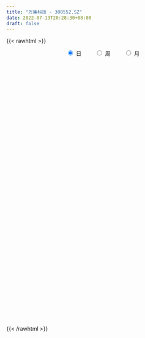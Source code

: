 ```yaml
---
title: "万集科技 - 300552.SZ"
date: 2022-07-13T20:28:30+08:00
draft: false
---
```

{{< rawhtml >}}
    <div style="text-align: center">
        <label style="padding: 1rem;"><input style="margin-right: .5rem" type="radio" name="period" value="D" checked onclick="period_change(this)">日</label>
        <label style="padding: 1rem;"><input style="margin-right: .5rem" type="radio" name="period" value="W" onclick="period_change(this)">周</label>
        <label style="padding: 1rem;"><input style="margin-right: .5rem" type="radio" name="period" value="M" onclick="period_change(this)">月</label>
    </div>
    <div id="chart" style="height: 700px;"></div> 
    <script type="text/javascript">
        const D_v = [34354.6,28356.19,81471.84,62852.32,50518.36,58436.06,53638.27,39783.85,87253.13,101505.6,107666.55,109309.43,113468.21,95120.04,154605.68,117784.57,81130.06,61384.02,60722.38,47773.29,102608.71,71934.65,65552.03,51232.98,44743.83,54899.22,51968.73,44222.95,56511.27,54648.09,40851.09,62913.91,44135.87,31112.95,28397.41,35774.65,28796.6,39476.99,43383.95,25071.75,30148.81,19041.12,76412.88,90406.69,62522.03,90355.52,53257.94,49758.75,50692.4,42266.64,36988.2,36258.88,44287.0,48732.5,37896.78,39062.84,117856.13,84360.83,72602.79,56811.64,33580.49,31508.9,31185.32,20500.06,21095.56,20279.6,24610.8,21527.84,14809.26,20714.8,18624.11,33221.04,45812.01,26763.41,33039.5,19812.03,19709.56,16587.59,18493.06,16881.0,19704.12,28263.45,17079.02,19612.54,23562.55,25825.67,66610.08,41678.15,33628.98,35307.09,34777.97,26958.92,47714.12,29011.64,23442.7,15486.53,37048.92,25141.67,21218.42,17655.08,18117.61,43737.65,45692.26,24188.12,25497.14,18444.2,18043.29,19601.86,17119.0,17133.92,26810.9,17896.6,22527.25,14785.95,129424.28,71602.53,60580.92,42501.82,110745.19,73099.3,48460.36,63280.18,59447.03,101830.43,123233.78,122320.65,79266.76,64043.3,80328.37,47993.25,65693.51,61326.25,70412.57,56696.79,55287.15,40788.47,117676.99,67635.01,105751.65,89479.6,53806.73,80479.15,69817.96,48644.95,94251.5,99210.72,64773.96,77621.45,32723.95,38086.39,29034.09,80483.14,44089.13,60499.57,54288.92,37194.38,32808.47,32854.22,29589.55,33839.83,26577.63,38857.65,24596.97,22113.8,34244.66,24743.4,21216.86,21874.22,18336.26,20414.62,55944.6,61663.51,76678.36,44019.08,38758.2,48621.8,27953.38,23169.71,30355.25,21761.97,31042.56,31508.3,42918.64,26532.43,16513.16,27458.69,24178.0,31857.42,40284.56,31111.2,20706.41,56095.05,55874.48,42067.63,31317.94,56382.54,44241.82,33329.28,26801.17,80638.54,99859.68,108268.67,131314.42,77363.8,76801.98,40447.76,38333.58,60692.82,31893.22,39681.75,23494.6,21920.43,26130.63,23434.01,42357.38,24994.63,22511.24,29518.21,14459.8,16393.8,16555.15,12058.97,20205.84,26624.93,24215.87,17100.4,18252.94,22043.42,23935.86,20305.57,19986.31,16254.56,13148.65,14503.05,14987.71,27724.0,30141.17,18041.69,72891.72,43320.45,26142.04,27797.57,25656.36,29863.3,18972.29,42210.25,28462.97,39571.8,25619.37,28519.8,16984.94,27592.19,15155.38,15684.49,15841.2,15309.4,18223.49,16688.36,28131.92,22024.8,12679.94,30611.13,11959.14,17893.8,13019.8,23220.3,15384.4,23713.06,15053.4,14140.12,17624.54,48796.46,23900.0,16476.59,17575.08,14192.22,11269.08,14038.7,52468.3,90287.54,89415.08,78942.6,52212.2,33927.65,43160.55,25775.6,30383.09,30473.02,27213.8,29552.64,15647.83,17366.32,18498.0,17589.4,16941.2,24254.0,13610.8,14622.52,11626.4,10271.22,14882.27,16060.45,16740.6,14899.82,35306.08,15663.9,7983.69,15878.37,53097.28,25467.0,13003.16,13578.0,7146.4,6501.4,7798.93,11421.93,6221.0,5300.12,13869.35,9657.95,7873.97,5498.2,9270.8,11816.64,7988.03,12572.18,9139.2,21723.28,8781.48,8062.6,9458.0,7227.5,7307.19,8622.7,6503.2,8605.9,57096.17,77085.8,38881.0,38713.8,28872.7,49213.37,33723.1,23141.1,138865.93,137795.06,84290.04,72008.69,104858.1,96450.56,109108.57,57057.95,53019.52,67956.85,43501.71,48524.35,68992.31,52632.23,70136.11,36841.51,35409.68,49332.04,32902.45,98831.39,75994.92,135894.86,84380.69,112163.8,80726.74,102487.15,85711.37,68624.36,80761.05,84534.55,81272.61,76475.42,75194.6,61643.02,47238.0,44279.35,53323.55,45684.87,84399.56,76735.4,55091.52,38212.96,70460.86,56015.6,35703.56,48739.4,45438.0,27273.0,31851.4,28490.8,41346.8,39016.1,41172.5,31317.2,46883.16,34076.46,23008.8,26091.96,18196.0,26896.36,23817.16,41897.0,45502.29,37710.45,21965.45,19557.69,44126.73,34755.89,37317.6,60881.66,32249.4,33055.2,23407.4,30761.2,22048.6,33945.6,33300.36,35725.0,21568.0,19383.0,18949.0,47628.12,36176.0,27207.6,18789.0,22481.0,26412.16,23524.5,19833.56,17283.4,19541.6,20494.4,31923.3,19532.2,19105.6,33758.21,24434.59,18121.0,10892.8,17565.0,18476.75,21920.8,31410.42,27524.66,30177.5,32147.16,35310.09,21276.0,18962.6,24085.55,23232.33,26429.44,20382.03,18720.57,19535.64,20134.37,16367.64,15020.04,13657.44,23844.6,27262.6,15219.4,17325.2,15919.0,14331.6,19742.2,28218.8,25447.8,62640.2,155495.47,122336.26,92022.5,85291.67,100761.7,141559.79,112654.84,90149.45,79071.8,56498.6,80781.7,97121.9,219814.94,188109.69,156329.79,87028.54,99343.7,84997.74,135333.17,93462.2,56053.8,88998.6,133927.39,101891.88,75015.4,95247.13,59360.0]
const D_histogram = [0.0,-0.0134017094,0.1352847201,0.2625903304,0.3073196567,0.3317080775,0.2883440407,0.244973401,0.4081685403,0.6639082549,0.826802013,1.1680524742,1.4256819218,1.5758539609,1.2177169443,0.8384162676,0.4874358023,0.2882802328,0.1474816872,0.0215869967,0.1209060977,0.0885067879,-0.1985384151,-0.5384315783,-0.625007852,-0.4919638254,-0.3936832545,-0.3495262625,-0.2438081735,-0.2959440018,-0.3421419593,-0.5064992116,-0.6770720537,-0.7351184908,-0.8142818556,-0.8962078778,-0.879078001,-0.7196222827,-0.5070343769,-0.3815373792,-0.4044048107,-0.3898702189,-0.1507404567,0.1378352947,0.2460408341,0.368977823,0.3592073931,0.2978608318,0.1818354647,0.0735823515,-0.0300357554,-0.1303538532,-0.2543182813,-0.4166581867,-0.4659559959,-0.6137007975,-0.3615392553,-0.2476430846,-0.1115815484,-0.1471949031,-0.2314106347,-0.2518025058,-0.2222516369,-0.2160470127,-0.2134592013,-0.1706678206,-0.2181272716,-0.2374825268,-0.2523447739,-0.2285751038,-0.2208837246,-0.1019161014,0.0667532377,0.1548341412,0.1944534725,0.1686309112,0.1014836035,0.0474613082,0.0656542378,0.0501493788,-0.0093906473,-0.1667787865,-0.2383812281,-0.2404308395,-0.2748118464,-0.3034163491,-0.4832006613,-0.6323438516,-0.6285777639,-0.551986584,-0.4305924643,-0.3388294874,-0.1299161588,0.0217920559,0.0696541458,0.0784776793,0.1802538694,0.2388183771,0.2526443897,0.2167069177,0.2230826006,0.3310796949,0.3655289267,0.3467735465,0.3242194927,0.2627136178,0.2336639723,0.2189275827,0.2083305771,0.1946651524,0.1238278176,0.0990831449,0.0289949428,0.008122839,0.28657008,0.3921215107,0.3516076371,0.2215034565,0.3651167875,0.446015799,0.4402296119,0.4355703148,0.4672448943,0.5470472363,0.6369068628,0.8245489964,0.8626523753,0.6722379476,0.3202392398,0.1048560397,0.0991098132,0.1144307573,0.1080688741,-0.0190098709,-0.2424881965,-0.3277725505,-0.1859283464,-0.0810439939,0.0987457597,0.1741596163,0.1338537009,0.1625853809,0.0048827015,-0.0316739266,0.0824421302,0.1763368239,0.1022616267,-0.1608739742,-0.3049864827,-0.4989886217,-0.6114833205,-0.9853263784,-1.2279946944,-1.4692899735,-1.6401199157,-1.7668537298,-1.7250902978,-1.5223666971,-1.2756914833,-1.0070245767,-0.7248752742,-0.4837901307,-0.3386908834,-0.196132293,-0.0277307304,0.1047080109,0.2361425928,0.2918728288,0.340600527,0.3094945262,0.4679535996,0.6158779335,0.8163260488,0.8911842088,0.8545662218,0.6772113845,0.5846868974,0.5163030885,0.5209795896,0.4698225777,0.44144066,0.4692969061,0.5215759545,0.4448345505,0.3661776898,0.3674665374,0.3305285126,0.3027224676,0.3235275019,0.3136225726,0.2683192407,0.3959597188,0.5133616945,0.531506245,0.5273952448,0.3679495013,0.1339789672,0.0375651874,-0.0053145544,0.1656710236,0.442855174,0.5004758298,0.1808299057,-0.1202571194,-0.4351356981,-0.5982087707,-0.7685401826,-1.0310194708,-1.1704961898,-1.2752283683,-1.2610800518,-1.2219794735,-1.1613984663,-1.0904353435,-0.8425300774,-0.7009272653,-0.4990375296,-0.2739125172,-0.1238969332,-0.0196056895,0.026991454,0.0917205556,0.1891010501,0.3160890219,0.3674650137,0.4266303907,0.3947066437,0.3428399462,0.3187015283,0.2524930454,0.2336487429,0.1913398703,0.1769489634,0.1797694124,0.1679311335,0.1930915991,0.1911816885,0.1789889123,0.299704756,0.3671640784,0.373257539,0.3435469675,0.2966368229,0.2879544023,0.2615497376,0.2650302932,0.2787976922,0.3027609522,0.2903252284,0.1899715009,0.0840125614,-0.050729034,-0.1363434377,-0.1691362973,-0.2107512728,-0.2080088378,-0.1796864126,-0.1523605276,-0.1969438926,-0.2684963344,-0.2926010123,-0.3737423999,-0.3910777495,-0.3289681959,-0.2731770542,-0.2861895192,-0.2510094272,-0.1792371519,-0.171484648,-0.125378321,-0.1128851355,0.0421537547,0.1104736035,0.1467716483,0.1122602964,0.0776780994,0.0887214979,0.1180083588,0.2449940139,0.4559944938,0.6667102357,0.7127958348,0.5910271799,0.4507735838,0.3952418117,0.3112211292,0.2940877498,0.2157212952,0.1466257501,0.0068568646,-0.0633219152,-0.1364757083,-0.2137300501,-0.2673195962,-0.267558264,-0.1845957027,-0.1338227831,-0.0755879963,-0.0327875084,-0.0260805953,0.0049364912,0.0316845593,0.0045047181,-0.0518706636,-0.0060472287,-0.0255530638,-0.0472728293,-0.0091453091,0.0970624751,0.0723123816,0.0125617716,-0.0781482453,-0.1041958309,-0.0995984959,-0.0847419861,-0.1316876066,-0.1284546492,-0.1166217931,-0.0799697046,-0.0862982187,-0.0858525144,-0.0701395477,-0.0895553822,-0.1208328709,-0.1474191681,-0.1048795813,-0.1314087416,-0.2646326621,-0.3027050754,-0.296959745,-0.2857108324,-0.2371275131,-0.1722554804,-0.1059256815,-0.0559577607,0.0035991724,0.2460018485,0.4480656435,0.5219727998,0.6043018067,0.6051678847,0.6205584229,0.5490194699,0.4835677336,0.7727047309,0.8446999527,0.8623257653,0.8149047244,0.8249831582,0.8367836851,0.7252460464,0.5699525651,0.3793974105,0.2645719675,0.1483837528,-0.010769287,-0.0716979114,-0.1423706486,-0.3159534425,-0.4057343171,-0.4182132607,-0.3716990191,-0.3523414786,-0.1676984105,-0.1829540821,0.0631729952,0.2111944547,0.3730854688,0.3932956822,0.3744395692,0.4046227979,0.2632891765,0.3039732195,0.3793356705,0.342706988,0.3289209061,0.2202969304,0.0318954818,-0.1175714192,-0.2868621134,-0.3039727393,-0.365147101,-0.2597240153,-0.1677726308,-0.1895348122,-0.2656814167,-0.4829987632,-0.6799415372,-0.8101204758,-0.9950816575,-1.0492529317,-1.1093902074,-1.1586513643,-1.1575818303,-1.1498252933,-1.0795038542,-1.0267152726,-0.9904485324,-0.8671782431,-0.7040721987,-0.561872215,-0.42810048,-0.2967137429,-0.1704804089,-0.1085891197,0.0325067898,0.0683572472,0.1708620246,0.2200368101,0.2461077675,0.3259695111,0.3171923409,0.2608914814,0.1165336731,0.0072483093,-0.00541885,0.007410902,0.0846717773,0.086392794,0.0002746373,-0.0113029603,0.0225581691,0.0377623999,0.0748512876,0.092271537,0.1862232671,0.178565981,0.1837977483,0.1734405954,0.1253804701,0.1331418491,0.1273174962,0.1027821833,0.0848018928,0.0346651941,-0.0139319795,-0.1310988707,-0.136107893,-0.1698012928,-0.2154911697,-0.232628734,-0.1781111903,-0.1277204558,-0.1090702092,-0.1276359616,-0.1669874723,-0.2890375844,-0.3665200047,-0.3403335225,-0.3397493364,-0.2491692948,-0.1414617577,-0.0551462442,0.0478235894,0.14998159,0.2344464403,0.3137084318,0.3759048496,0.4232876943,0.4260282012,0.4303055679,0.4247685789,0.4200603862,0.4343063747,0.3527584845,0.3180243295,0.2958591511,0.2673815134,0.2556142525,0.2652039977,0.2966453861,0.3292478108,0.575183982,0.6406872517,0.7381761387,0.7034157362,0.6702223283,0.6752378084,0.7611122066,0.7554993778,0.7255779637,0.5954576975,0.4705399933,0.4041368687,0.3610149847,0.5949372707,0.7463797774,0.8945596136,0.8962324862,0.8550013736,0.6517981089,0.2975282577,-0.0218530078,-0.2930018328,-0.4239492997,-0.3749512064,-0.3935701521,-0.4041956615,-0.5104410517,-0.5524616718]
const D_fast = [0.0,-0.0167521368,0.1657554728,0.3587086657,0.4802679062,0.5875833463,0.6163053197,0.6341780303,0.8994153046,1.321132083,1.6907263443,2.323989924,2.9380398521,3.4821753814,3.4284676009,3.2587709911,3.0296494764,2.9025639651,2.7986358413,2.6781378999,2.8076835254,2.7974109126,2.4607311058,1.986230048,1.7434018113,1.7534548815,1.7533146388,1.7100900652,1.7548561109,1.6287342821,1.4970008347,1.2060187795,0.8661779239,0.6243518642,0.3416180355,0.0356400439,-0.1669995797,-0.1874494319,-0.1016201204,-0.0715074675,-0.1954761017,-0.2784090647,-0.0769644166,0.2460701585,0.4157859064,0.630967351,0.7109987694,0.7241174161,0.6535509152,0.5636933898,0.4525663441,0.319659783,0.1321157846,-0.1343886675,-0.3001754757,-0.6013454767,-0.4395687484,-0.3875833487,-0.2794171997,-0.3518292801,-0.4938976704,-0.577240168,-0.6032522083,-0.6510593373,-0.7018363262,-0.7017119007,-0.8037031696,-0.8824290564,-0.960377497,-0.9937516029,-1.0412811548,-0.9477925569,-0.7624349084,-0.6356454697,-0.5474127702,-0.5310776037,-0.5728540105,-0.6150109787,-0.5804044897,-0.583372004,-0.6452596919,-0.8443425278,-0.9755402764,-1.0376975976,-1.1407815662,-1.2452401561,-1.5458246337,-1.8530537869,-2.0064321402,-2.0678376062,-2.0540916027,-2.0470359975,-1.8706017086,-1.7134454799,-1.6481698537,-1.6197269003,-1.4728872428,-1.3546181409,-1.2776310309,-1.2593917735,-1.1972454404,-1.0064784224,-0.880646959,-0.8127089525,-0.7542081331,-0.7500356036,-0.720669256,-0.6806737499,-0.6391881112,-0.6041872478,-0.6440676283,-0.6440415147,-0.7068809811,-0.7257223752,-0.3756326141,-0.1720508058,-0.1246627701,-0.1993910866,0.0355014413,0.2279044026,0.3321756184,0.4364089001,0.5848947031,0.8014588541,1.0505451964,1.4443245791,1.6980910518,1.675736111,1.4037972131,1.2146280229,1.2336592497,1.2775878832,1.2982432185,1.1664120058,0.882311631,0.7150841394,0.8104462569,0.8950696109,1.0995458045,1.2184995651,1.2116570749,1.2810351002,1.1245530961,1.0800779864,1.2148045758,1.3527834755,1.3042736849,1.0009195905,0.7805604613,0.4618111668,0.1964456379,-0.4237290145,-0.9733960041,-1.5820137766,-2.1628736977,-2.7313209442,-3.1208300867,-3.2986981603,-3.3709458173,-3.3540350549,-3.2531045709,-3.1329669602,-3.0725404337,-2.9790149165,-2.8175460365,-2.6589302925,-2.4684600624,-2.3397616192,-2.2058837892,-2.1596161584,-1.8841686852,-1.5822748679,-1.1777452404,-0.8800910282,-0.7030674598,-0.7111194509,-0.6574722137,-0.5967802505,-0.4618588519,-0.3955602195,-0.3135819721,-0.1684014995,0.0142715375,0.0487387712,0.0616263329,0.1547818149,0.2004759182,0.2483504901,0.3500373998,0.4185381137,0.440314592,0.6669449998,0.9126873991,1.0637085108,1.1914463219,1.1239879536,0.9235121614,0.8364896784,0.792281298,1.0046846319,1.3925825758,1.5753221891,1.3008837415,0.9697324364,0.5460699333,0.233444668,-0.1290217896,-0.6492559454,-1.081356712,-1.5048959825,-1.806017679,-2.0724119691,-2.3021805785,-2.5038262915,-2.4665535448,-2.500182549,-2.4230521956,-2.2664053126,-2.1473639619,-2.0479741405,-1.9946291336,-1.906969893,-1.762314136,-1.5563039088,-1.4130616635,-1.2472386888,-1.1804857748,-1.1466424859,-1.0911055217,-1.0941907433,-1.05462286,-1.049096765,-1.0192504311,-0.971487629,-0.9413431245,-0.8679097591,-0.8220242477,-0.7894697957,-0.593827763,-0.434577421,-0.3351695756,-0.2789934053,-0.2517443442,-0.1884381641,-0.1494553944,-0.0797172655,0.0037495564,0.1034030545,0.1635486378,0.1106877856,0.0257319864,-0.1216918675,-0.2413921306,-0.3164690646,-0.4107718583,-0.4600316328,-0.4766308107,-0.4873950576,-0.5812143958,-0.7198909211,-0.8171458522,-0.9917228397,-1.1068276266,-1.1269601221,-1.1394632439,-1.2240230887,-1.2515953535,-1.2246323661,-1.2597510242,-1.2449892775,-1.2607173759,-1.0951400469,-0.9992017972,-0.9262108404,-0.9326571182,-0.9478197903,-0.9145960173,-0.8558070668,-0.6675729082,-0.3425738049,0.034819496,0.2591040537,0.2850921938,0.2575319936,0.3008106745,0.2945952743,0.3509838323,0.3265477016,0.294108594,0.1560539246,0.070044666,-0.0372280542,-0.1679149084,-0.2883343537,-0.3554625874,-0.3186489518,-0.3013317279,-0.2619939402,-0.2273903294,-0.2272035651,-0.1949523559,-0.160283148,-0.1863368096,-0.2556798572,-0.2113682295,-0.2372623305,-0.2708003033,-0.2349591105,-0.1044857074,-0.1111577055,-0.1677678726,-0.2780149508,-0.3301114942,-0.3504137832,-0.3567427699,-0.4366102921,-0.465490997,-0.4828135892,-0.4661539268,-0.4940569955,-0.5150744198,-0.51689634,-0.5587010201,-0.6201867265,-0.6836278158,-0.6673081243,-0.72668947,-0.9260715561,-1.0398202382,-1.108314844,-1.1684936395,-1.1791921985,-1.1573840359,-1.1175356574,-1.0815571767,-1.0211004505,-0.7171973123,-0.4031171065,-0.1987167502,0.0346877084,0.1868457576,0.3573759015,0.4230918159,0.4785320131,0.960845193,1.244015403,1.477222657,1.6335277972,1.8498520205,2.0708484687,2.1406223416,2.1278170016,2.0321111996,1.9834287485,1.904336472,1.7424911104,1.6636380082,1.5573726089,1.3048014544,1.1135870005,0.9965547417,0.9501442286,0.8814163994,1.0241348649,0.9631406727,1.2250609988,1.425881072,1.6810434533,1.7995775873,1.8743313665,2.0056702948,1.9301589674,2.0468363153,2.217032684,2.2660807485,2.3345248931,2.28097515,2.1005475719,1.9216878161,1.6806815935,1.5875777828,1.4351166458,1.4756087277,1.5256169545,1.45647107,1.3139041113,0.975837074,0.6089089158,0.2761998582,-0.1575317379,-0.474016245,-0.8115010725,-1.1504250705,-1.438750994,-1.7184507804,-1.9180053049,-2.1218955414,-2.3332409343,-2.4267652058,-2.439677211,-2.4379452811,-2.4111986661,-2.3539903647,-2.270377133,-2.2356331237,-2.0864105168,-2.0334707476,-1.888250464,-1.7840664759,-1.6964685767,-1.5351144553,-1.4645935403,-1.4556715294,-1.5708959194,-1.678369206,-1.6923910777,-1.6777086003,-1.5792797806,-1.5559605654,-1.6420100627,-1.6564134004,-1.6169127287,-1.5922678979,-1.5364661883,-1.4959780547,-1.3554705079,-1.3184862987,-1.2673050943,-1.2343020984,-1.2510171062,-1.2099702649,-1.1839652438,-1.1828050108,-1.1795848281,-1.2210552283,-1.2731353967,-1.4230770057,-1.4621130012,-1.5382567242,-1.6378193935,-1.7131141413,-1.7031243951,-1.6846637747,-1.6932810803,-1.7437558231,-1.824854202,-2.0191637102,-2.1882761316,-2.24717303,-2.3315261781,-2.3032384601,-2.2308963624,-2.15836741,-2.043441679,-1.903788281,-1.7607118206,-1.6030227212,-1.4468500909,-1.2936453226,-1.1843977654,-1.0725440067,-0.971888851,-0.8715819472,-0.748759365,-0.7421176341,-0.6973457067,-0.6455460974,-0.6071783567,-0.5550420545,-0.4791513099,-0.3735485749,-0.2586341976,0.1310979692,0.3567730518,0.6388059735,0.779899505,0.9142616793,1.0880866114,1.3642390613,1.5475010769,1.6989741537,1.7177183119,1.7104356061,1.7450666986,1.7921985608,2.1748551644,2.5128926155,2.8847123551,3.1104433493,3.2829625801,3.2427088426,2.9628210558,2.6379765384,2.2935772552,2.0566424633,2.0119027551,1.8948912713,1.7832168465,1.5493611935,1.3692251554]
const D_slow = [0.0,-0.0033504274,0.0304707527,0.0961183353,0.1729482495,0.2558752688,0.327961279,0.3892046293,0.4912467643,0.6572238281,0.8639243313,1.1559374499,1.5123579303,1.9063214205,2.2107506566,2.4203547235,2.5422136741,2.6142837323,2.6511541541,2.6565509032,2.6867774277,2.7089041247,2.6592695209,2.5246616263,2.3684096633,2.2454187069,2.1469978933,2.0596163277,1.9986642843,1.9246782839,1.839142794,1.7125179911,1.5432499777,1.359470355,1.1558998911,0.9318479216,0.7120784214,0.5321728507,0.4054142565,0.3100299117,0.208928709,0.1114611543,0.0737760401,0.1082348638,0.1697450723,0.261989528,0.3517913763,0.4262565843,0.4717154505,0.4901110383,0.4826020995,0.4500136362,0.3864340659,0.2822695192,0.1657805202,0.0123553208,-0.078029493,-0.1399402641,-0.1678356513,-0.204634377,-0.2624870357,-0.3254376622,-0.3810005714,-0.4350123246,-0.4883771249,-0.53104408,-0.585575898,-0.6449465296,-0.7080327231,-0.7651764991,-0.8203974302,-0.8458764556,-0.8291881461,-0.7904796108,-0.7418662427,-0.6997085149,-0.674337614,-0.662472287,-0.6460587275,-0.6335213828,-0.6358690446,-0.6775637413,-0.7371590483,-0.7972667582,-0.8659697198,-0.941823807,-1.0626239724,-1.2207099353,-1.3778543763,-1.5158510222,-1.6234991383,-1.7082065102,-1.7406855499,-1.7352375359,-1.7178239994,-1.6982045796,-1.6531411123,-1.593436518,-1.5302754206,-1.4760986911,-1.420328041,-1.3375581173,-1.2461758856,-1.159482499,-1.0784276258,-1.0127492214,-0.9543332283,-0.8996013326,-0.8475186883,-0.7988524002,-0.7678954458,-0.7431246596,-0.7358759239,-0.7338452142,-0.6622026942,-0.5641723165,-0.4762704072,-0.4208945431,-0.3296153462,-0.2181113964,-0.1080539935,0.0008385852,0.1176498088,0.2544116179,0.4136383336,0.6197755827,0.8354386765,1.0034981634,1.0835579733,1.1097719833,1.1345494365,1.1631571259,1.1901743444,1.1854218767,1.1247998275,1.0428566899,0.9963746033,0.9761136048,1.0008000448,1.0443399488,1.0778033741,1.1184497193,1.1196703947,1.111751913,1.1323624456,1.1764466516,1.2020120582,1.1617935647,1.085546944,0.9607997886,0.8079289584,0.5615973638,0.2545986902,-0.1127238031,-0.522753782,-0.9644672145,-1.3957397889,-1.7763314632,-2.095254334,-2.3470104782,-2.5282292968,-2.6491768294,-2.7338495503,-2.7828826235,-2.7898153061,-2.7636383034,-2.7046026552,-2.631634448,-2.5464843162,-2.4691106847,-2.3521222848,-2.1981528014,-1.9940712892,-1.771275237,-1.5576336816,-1.3883308354,-1.2421591111,-1.113083339,-0.9828384416,-0.8653827971,-0.7550226321,-0.6376984056,-0.507304417,-0.3960957793,-0.3045513569,-0.2126847225,-0.1300525944,-0.0543719775,0.026509898,0.1049155411,0.1719953513,0.270985281,0.3993257046,0.5322022658,0.664051077,0.7560384524,0.7895331942,0.798924491,0.7975958524,0.8390136083,0.9497274018,1.0748463593,1.1200538357,1.0899895559,0.9812056313,0.8316534387,0.639518393,0.3817635253,0.0891394779,-0.2296676142,-0.5449376272,-0.8504324956,-1.1407821121,-1.413390948,-1.6240234674,-1.7992552837,-1.9240146661,-1.9924927954,-2.0234670287,-2.028368451,-2.0216205876,-1.9986904487,-1.9514151861,-1.8723929307,-1.7805266772,-1.6738690795,-1.5751924186,-1.489482432,-1.40980705,-1.3466837886,-1.2882716029,-1.2404366353,-1.1961993945,-1.1512570414,-1.109274258,-1.0610013582,-1.0132059361,-0.968458708,-0.893532519,-0.8017414994,-0.7084271147,-0.6225403728,-0.5483811671,-0.4763925665,-0.4110051321,-0.3447475588,-0.2750481357,-0.1993578977,-0.1267765906,-0.0792837154,-0.058280575,-0.0709628335,-0.1050486929,-0.1473327673,-0.2000205855,-0.2520227949,-0.2969443981,-0.33503453,-0.3842705032,-0.4513945867,-0.5245448398,-0.6179804398,-0.7157498772,-0.7979919261,-0.8662861897,-0.9378335695,-1.0005859263,-1.0453952143,-1.0882663763,-1.1196109565,-1.1478322404,-1.1372938017,-1.1096754008,-1.0729824887,-1.0449174146,-1.0254978898,-1.0033175153,-0.9738154256,-0.9125669221,-0.7985682987,-0.6318907397,-0.453691781,-0.3059349861,-0.1932415901,-0.0944311372,-0.0166258549,0.0568960825,0.1108264064,0.1474828439,0.14919706,0.1333665812,0.0992476542,0.0458151416,-0.0210147574,-0.0879043234,-0.1340532491,-0.1675089449,-0.1864059439,-0.194602821,-0.2011229698,-0.1998888471,-0.1919677072,-0.1908415277,-0.2038091936,-0.2053210008,-0.2117092667,-0.2235274741,-0.2258138013,-0.2015481826,-0.1834700871,-0.1803296442,-0.1998667056,-0.2259156633,-0.2508152873,-0.2720007838,-0.3049226854,-0.3370363478,-0.366191796,-0.3861842222,-0.4077587768,-0.4292219054,-0.4467567924,-0.4691456379,-0.4993538556,-0.5362086477,-0.562428543,-0.5952807284,-0.6614388939,-0.7371151628,-0.811355099,-0.8827828071,-0.9420646854,-0.9851285555,-1.0116099759,-1.025599416,-1.0246996229,-0.9631991608,-0.8511827499,-0.72068955,-0.5696140983,-0.4183221271,-0.2631825214,-0.125927654,-0.0050357206,0.1881404622,0.3993154503,0.6148968917,0.8186230728,1.0248688623,1.2340647836,1.4153762952,1.5578644365,1.6527137891,1.718856781,1.7559527192,1.7532603974,1.7353359196,1.6997432574,1.6207548968,1.5193213176,1.4147680024,1.3218432476,1.233757878,1.1918332754,1.1460947548,1.1618880036,1.2146866173,1.3079579845,1.4062819051,1.4998917974,1.6010474969,1.666869791,1.7428630958,1.8376970135,1.9233737605,2.005603987,2.0606782196,2.0686520901,2.0392592353,1.9675437069,1.8915505221,1.8002637468,1.735332743,1.6933895853,1.6460058823,1.5795855281,1.4588358373,1.288850453,1.086320334,0.8375499196,0.5752366867,0.2978891349,0.0082262938,-0.2811691638,-0.5686254871,-0.8385014507,-1.0951802688,-1.3427924019,-1.5595869627,-1.7356050123,-1.8760730661,-1.9830981861,-2.0572766218,-2.0998967241,-2.127044004,-2.1189173065,-2.1018279947,-2.0591124886,-2.0041032861,-1.9425763442,-1.8610839664,-1.7817858812,-1.7165630108,-1.6874295926,-1.6856175152,-1.6869722277,-1.6851195022,-1.6639515579,-1.6423533594,-1.6422847001,-1.6451104401,-1.6394708979,-1.6300302979,-1.611317476,-1.5882495917,-1.5416937749,-1.4970522797,-1.4511028426,-1.4077426938,-1.3763975763,-1.343112114,-1.3112827399,-1.2855871941,-1.2643867209,-1.2557204224,-1.2592034173,-1.2919781349,-1.3260051082,-1.3684554314,-1.4223282238,-1.4804854073,-1.5250132049,-1.5569433189,-1.5842108711,-1.6161198615,-1.6578667296,-1.7301261257,-1.8217561269,-1.9068395075,-1.9917768416,-2.0540691653,-2.0894346047,-2.1032211658,-2.0912652684,-2.0537698709,-1.9951582609,-1.9167311529,-1.8227549405,-1.7169330169,-1.6104259666,-1.5028495746,-1.3966574299,-1.2916423334,-1.1830657397,-1.0948761186,-1.0153700362,-0.9414052484,-0.8745598701,-0.810656307,-0.7443553076,-0.670193961,-0.5878820083,-0.4440860128,-0.2839141999,-0.0993701652,0.0764837688,0.2440393509,0.412848803,0.6031268547,0.7920016991,0.97339619,1.1222606144,1.2398956127,1.3409298299,1.4311835761,1.5799178938,1.7665128381,1.9901527415,2.2142108631,2.4279612065,2.5909107337,2.6652927981,2.6598295462,2.586579088,2.4805917631,2.3868539615,2.2884614234,2.1874125081,2.0598022451,1.9216868272]
const D_data = [['2020-06-22', 39.9, 40.01, 39.7, 40.5],['2020-06-23', 40.02, 39.8, 39.58, 40.5],['2020-06-24', 39.86, 42.25, 39.86, 43.27],['2020-06-29', 42.28, 42.9, 41.56, 43.38],['2020-06-30', 43.35, 42.58, 42.2, 43.35],['2020-07-01', 42.35, 42.8, 41.61, 43.5],['2020-07-02', 42.8, 42.19, 41.7, 42.85],['2020-07-03', 42.19, 42.22, 41.55, 42.75],['2020-07-06', 42.89, 45.46, 42.89, 45.7],['2020-07-07', 46.5, 48.27, 45.3, 49.29],['2020-07-08', 48.88, 48.95, 48.25, 50.25],['2020-07-09', 49.17, 53.5, 48.33, 53.5],['2020-07-10', 53.78, 55.31, 52.44, 56.7],['2020-07-13', 55.41, 56.52, 55.4, 58.0],['2020-07-14', 55.9, 51.0, 50.87, 55.96],['2020-07-15', 53.25, 49.89, 49.0, 53.26],['2020-07-16', 50.01, 49.15, 48.1, 51.4],['2020-07-17', 49.7, 50.24, 48.0, 50.86],['2020-07-20', 50.8, 50.6, 49.54, 50.99],['2020-07-21', 50.42, 50.51, 49.6, 50.67],['2020-07-22', 50.51, 53.7, 50.06, 53.75],['2020-07-23', 53.0, 52.7, 50.29, 53.81],['2020-07-24', 51.8, 48.98, 48.88, 51.8],['2020-07-27', 48.98, 46.69, 46.52, 49.39],['2020-07-28', 46.87, 48.59, 46.87, 48.74],['2020-07-29', 48.6, 51.35, 47.94, 51.38],['2020-07-30', 51.3, 51.5, 50.8, 51.97],['2020-07-31', 51.7, 51.21, 50.5, 52.23],['2020-08-03', 51.4, 52.44, 51.2, 52.8],['2020-08-04', 52.5, 50.67, 50.33, 52.5],['2020-08-05', 51.23, 50.49, 49.8, 51.98],['2020-08-06', 49.9, 48.35, 48.18, 49.9],['2020-08-07', 48.5, 47.12, 46.25, 49.19],['2020-08-10', 46.89, 47.55, 46.89, 48.29],['2020-08-11', 47.96, 46.47, 46.45, 47.96],['2020-08-12', 46.07, 45.46, 44.28, 46.4],['2020-08-13', 46.0, 45.93, 45.72, 47.45],['2020-08-14', 45.95, 47.64, 45.3, 47.8],['2020-08-17', 48.1, 48.89, 47.3, 49.16],['2020-08-18', 48.8, 48.41, 47.86, 49.17],['2020-08-19', 48.36, 46.55, 46.48, 48.36],['2020-08-20', 46.28, 46.7, 45.67, 47.29],['2020-08-21', 47.05, 50.0, 47.05, 50.41],['2020-08-24', 51.01, 52.06, 50.38, 53.18],['2020-08-25', 51.5, 51.05, 49.18, 51.62],['2020-08-26', 51.8, 52.14, 49.65, 53.7],['2020-08-27', 51.6, 51.12, 50.65, 51.99],['2020-08-28', 51.19, 50.6, 49.69, 51.19],['2020-08-31', 50.61, 49.69, 49.52, 51.15],['2020-09-01', 49.02, 49.35, 48.21, 49.9],['2020-09-02', 49.98, 48.92, 48.91, 50.4],['2020-09-03', 49.0, 48.41, 47.65, 49.28],['2020-09-04', 47.53, 47.41, 46.41, 47.94],['2020-09-07', 47.86, 45.93, 45.86, 49.29],['2020-09-08', 45.7, 46.45, 44.38, 46.59],['2020-09-09', 45.9, 44.26, 44.13, 46.3],['2020-09-10', 45.0, 49.16, 44.3, 50.5],['2020-09-11', 48.81, 48.16, 46.5, 51.4],['2020-09-14', 48.01, 48.95, 47.5, 49.89],['2020-09-15', 48.6, 46.94, 46.68, 48.6],['2020-09-16', 46.31, 45.82, 45.8, 46.8],['2020-09-17', 45.7, 46.1, 45.7, 46.92],['2020-09-18', 46.28, 46.51, 45.4, 46.78],['2020-09-21', 46.16, 46.08, 45.93, 46.88],['2020-09-22', 45.6, 45.82, 45.16, 46.55],['2020-09-23', 45.92, 46.22, 45.58, 46.43],['2020-09-24', 45.98, 44.84, 44.7, 46.01],['2020-09-25', 45.42, 44.74, 44.13, 45.47],['2020-09-28', 44.6, 44.41, 44.3, 45.0],['2020-09-29', 44.5, 44.62, 44.5, 45.72],['2020-09-30', 44.76, 44.21, 44.12, 44.99],['2020-10-09', 44.8, 45.7, 44.46, 46.14],['2020-10-12', 46.08, 46.97, 46.08, 47.17],['2020-10-13', 47.13, 46.63, 46.2, 47.13],['2020-10-14', 46.65, 46.4, 46.3, 47.5],['2020-10-15', 46.41, 45.66, 45.49, 46.72],['2020-10-16', 45.68, 44.9, 44.66, 45.95],['2020-10-19', 45.25, 44.7, 44.6, 45.79],['2020-10-20', 44.51, 45.46, 44.51, 45.5],['2020-10-21', 45.75, 45.0, 44.4, 45.75],['2020-10-22', 44.72, 44.17, 44.02, 45.09],['2020-10-23', 44.03, 42.19, 42.17, 44.5],['2020-10-26', 42.17, 42.38, 40.9, 42.8],['2020-10-27', 42.3, 42.75, 42.1, 43.43],['2020-10-28', 42.76, 41.92, 41.68, 42.94],['2020-10-29', 41.02, 41.46, 40.7, 41.59],['2020-10-30', 41.48, 38.54, 38.32, 41.66],['2020-11-02', 38.48, 37.42, 36.85, 38.9],['2020-11-03', 37.58, 38.25, 37.55, 38.55],['2020-11-04', 38.41, 38.7, 38.41, 39.3],['2020-11-05', 39.05, 39.18, 38.18, 39.3],['2020-11-06', 39.18, 38.84, 38.48, 39.31],['2020-11-09', 39.1, 40.69, 38.58, 41.49],['2020-11-10', 40.9, 40.66, 40.28, 41.28],['2020-11-11', 40.58, 39.69, 39.5, 40.74],['2020-11-12', 39.9, 39.17, 39.09, 40.36],['2020-11-13', 39.18, 40.5, 38.64, 40.99],['2020-11-16', 40.45, 40.33, 39.51, 40.58],['2020-11-17', 40.47, 39.94, 39.45, 40.78],['2020-11-18', 39.97, 39.23, 39.1, 40.38],['2020-11-19', 39.0, 39.65, 38.42, 39.87],['2020-11-20', 39.89, 41.26, 39.12, 41.69],['2020-11-23', 41.99, 40.82, 40.4, 42.95],['2020-11-24', 40.15, 40.31, 40.15, 41.2],['2020-11-25', 40.33, 40.26, 40.13, 41.07],['2020-11-26', 40.0, 39.63, 39.52, 40.56],['2020-11-27', 39.78, 39.85, 39.49, 40.6],['2020-11-30', 39.73, 39.96, 39.58, 40.45],['2020-12-01', 39.96, 39.99, 39.77, 40.26],['2020-12-02', 39.99, 39.93, 39.83, 40.38],['2020-12-03', 39.9, 39.0, 38.99, 39.9],['2020-12-04', 39.08, 39.3, 38.22, 39.39],['2020-12-07', 38.91, 38.42, 38.36, 39.5],['2020-12-08', 38.4, 38.7, 38.4, 38.88],['2020-12-09', 40.0, 43.17, 40.0, 44.88],['2020-12-10', 41.71, 42.23, 41.02, 42.82],['2020-12-11', 42.39, 40.8, 39.9, 42.85],['2020-12-14', 40.22, 39.38, 39.0, 40.78],['2020-12-15', 39.29, 43.03, 39.24, 43.96],['2020-12-16', 42.8, 43.14, 42.69, 44.1],['2020-12-17', 43.44, 42.59, 41.81, 43.68],['2020-12-18', 42.61, 42.92, 42.04, 44.5],['2020-12-21', 42.59, 43.82, 41.81, 43.98],['2020-12-22', 44.17, 45.16, 44.17, 46.68],['2020-12-23', 47.57, 46.27, 45.93, 49.6],['2020-12-24', 45.41, 48.91, 45.41, 49.79],['2020-12-25', 48.04, 48.43, 47.02, 48.84],['2020-12-28', 47.58, 45.9, 45.5, 48.43],['2020-12-29', 45.6, 42.95, 42.0, 46.15],['2020-12-30', 42.46, 43.45, 42.46, 44.5],['2020-12-31', 44.17, 45.72, 43.52, 46.64],['2021-01-04', 46.5, 46.26, 45.06, 46.63],['2021-01-05', 47.46, 46.27, 45.76, 47.96],['2021-01-06', 45.51, 44.6, 44.25, 45.51],['2021-01-07', 43.91, 42.5, 42.26, 44.2],['2021-01-08', 42.93, 43.32, 41.0, 43.6],['2021-01-11', 45.18, 46.26, 45.14, 47.96],['2021-01-12', 46.5, 46.5, 45.13, 47.18],['2021-01-13', 46.51, 48.36, 46.27, 49.55],['2021-01-14', 47.78, 48.0, 47.1, 49.38],['2021-01-15', 47.6, 46.92, 46.0, 47.83],['2021-01-18', 47.3, 48.03, 46.29, 49.3],['2021-01-19', 47.6, 45.57, 45.47, 48.2],['2021-01-20', 45.69, 46.71, 45.18, 47.0],['2021-01-21', 46.32, 48.99, 45.8, 49.63],['2021-01-22', 49.0, 49.57, 47.66, 50.69],['2021-01-25', 49.85, 47.8, 47.71, 50.15],['2021-01-26', 47.22, 44.66, 43.91, 47.48],['2021-01-27', 44.25, 45.02, 44.03, 45.19],['2021-01-28', 44.25, 43.3, 43.03, 44.93],['2021-01-29', 43.5, 43.17, 42.6, 44.05],['2021-02-01', 40.0, 38.03, 36.0, 40.0],['2021-02-02', 38.0, 37.17, 36.65, 38.32],['2021-02-03', 36.92, 34.8, 34.8, 37.17],['2021-02-04', 34.84, 33.27, 32.08, 35.02],['2021-02-05', 33.16, 31.54, 31.5, 33.66],['2021-02-08', 31.2, 31.85, 30.58, 32.28],['2021-02-09', 31.78, 33.0, 31.52, 33.38],['2021-02-10', 33.79, 33.37, 32.68, 33.95],['2021-02-18', 33.53, 33.81, 33.53, 34.96],['2021-02-19', 33.97, 34.43, 33.35, 34.49],['2021-02-22', 35.0, 34.48, 34.42, 35.88],['2021-02-23', 34.3, 33.61, 33.15, 34.85],['2021-02-24', 33.33, 33.75, 33.3, 34.25],['2021-02-25', 34.95, 34.43, 34.23, 35.75],['2021-02-26', 32.99, 34.43, 32.3, 34.78],['2021-03-01', 34.48, 34.88, 34.36, 35.32],['2021-03-02', 34.96, 34.27, 34.01, 35.09],['2021-03-03', 34.26, 34.35, 34.0, 34.87],['2021-03-04', 34.33, 33.3, 33.2, 34.35],['2021-03-05', 33.19, 35.99, 33.0, 36.18],['2021-03-08', 37.16, 36.8, 36.61, 38.85],['2021-03-09', 38.07, 38.68, 36.18, 40.9],['2021-03-10', 37.95, 38.27, 37.38, 39.9],['2021-03-11', 37.65, 37.44, 36.49, 37.96],['2021-03-12', 36.17, 35.5, 34.71, 36.19],['2021-03-15', 35.03, 36.15, 34.83, 36.49],['2021-03-16', 36.22, 36.29, 35.5, 36.49],['2021-03-17', 36.02, 37.3, 35.78, 37.33],['2021-03-18', 37.4, 36.74, 36.71, 37.67],['2021-03-19', 36.01, 37.06, 36.01, 38.07],['2021-03-22', 37.07, 38.03, 36.61, 38.3],['2021-03-23', 37.79, 38.87, 37.51, 39.5],['2021-03-24', 38.33, 37.51, 37.33, 38.69],['2021-03-25', 37.33, 37.34, 37.01, 38.02],['2021-03-26', 37.21, 38.39, 37.05, 39.2],['2021-03-29', 38.38, 38.07, 37.75, 38.83],['2021-03-30', 37.7, 38.25, 37.02, 38.88],['2021-03-31', 38.87, 39.09, 38.56, 39.6],['2021-04-01', 39.83, 39.0, 38.7, 39.9],['2021-04-02', 38.88, 38.66, 38.6, 39.28],['2021-04-06', 38.41, 41.35, 38.15, 42.25],['2021-04-07', 41.01, 42.3, 40.6, 43.1],['2021-04-08', 42.25, 41.91, 41.8, 43.95],['2021-04-09', 41.6, 42.18, 41.52, 42.47],['2021-04-12', 41.71, 40.25, 39.5, 41.96],['2021-04-13', 40.28, 38.56, 38.51, 40.89],['2021-04-14', 37.9, 39.57, 37.5, 39.62],['2021-04-15', 39.57, 39.99, 39.02, 40.14],['2021-04-16', 40.98, 43.2, 40.11, 43.86],['2021-04-19', 45.5, 46.12, 43.58, 46.99],['2021-04-20', 45.25, 44.8, 43.58, 47.6],['2021-04-21', 44.0, 39.79, 39.78, 44.44],['2021-04-22', 39.77, 38.52, 38.21, 40.62],['2021-04-23', 38.21, 36.6, 36.29, 38.66],['2021-04-26', 36.74, 36.92, 36.02, 37.19],['2021-04-27', 37.18, 35.48, 35.13, 37.2],['2021-04-28', 32.5, 32.5, 32.02, 33.75],['2021-04-29', 32.49, 32.1, 32.03, 33.13],['2021-04-30', 32.17, 30.88, 30.7, 32.17],['2021-05-06', 30.8, 31.05, 30.49, 31.3],['2021-05-07', 31.15, 30.41, 30.35, 31.28],['2021-05-10', 30.3, 29.85, 29.35, 30.4],['2021-05-11', 29.77, 29.25, 28.71, 29.82],['2021-05-12', 29.35, 31.34, 29.11, 31.35],['2021-05-13', 31.2, 30.2, 30.2, 31.2],['2021-05-14', 30.16, 31.14, 30.08, 31.3],['2021-05-17', 31.05, 32.0, 30.45, 32.3],['2021-05-18', 31.65, 31.63, 31.24, 31.89],['2021-05-19', 31.31, 31.4, 31.3, 32.06],['2021-05-20', 31.3, 30.8, 30.6, 31.51],['2021-05-21', 30.8, 31.09, 30.61, 31.3],['2021-05-24', 30.99, 31.77, 30.63, 32.17],['2021-05-25', 32.11, 32.68, 32.11, 32.97],['2021-05-26', 32.42, 32.23, 32.18, 33.19],['2021-05-27', 32.51, 32.7, 32.27, 32.91],['2021-05-28', 32.41, 31.73, 31.66, 32.42],['2021-05-31', 31.85, 31.33, 31.19, 32.01],['2021-06-01', 31.34, 31.53, 30.38, 31.96],['2021-06-02', 31.46, 30.79, 30.69, 31.6],['2021-06-03', 31.37, 31.16, 31.1, 32.0],['2021-06-04', 31.03, 30.69, 30.61, 31.03],['2021-06-07', 30.69, 30.86, 30.68, 31.16],['2021-06-08', 31.18, 31.02, 30.59, 31.19],['2021-06-09', 31.11, 30.79, 30.71, 31.5],['2021-06-10', 30.71, 31.28, 30.6, 31.3],['2021-06-11', 31.78, 31.01, 30.8, 31.79],['2021-06-15', 31.0, 30.85, 30.78, 31.35],['2021-06-16', 30.94, 32.87, 30.94, 33.93],['2021-06-17', 32.0, 32.86, 31.8, 32.88],['2021-06-18', 32.55, 32.48, 32.1, 32.77],['2021-06-21', 32.11, 32.16, 31.52, 32.34],['2021-06-22', 32.16, 31.91, 31.65, 32.36],['2021-06-23', 31.88, 32.4, 31.76, 32.68],['2021-06-24', 32.49, 32.24, 31.8, 32.49],['2021-06-25', 32.23, 32.71, 31.88, 33.93],['2021-06-28', 32.99, 33.06, 32.58, 33.29],['2021-06-29', 32.8, 33.49, 32.8, 33.96],['2021-06-30', 33.54, 33.28, 33.04, 33.59],['2021-07-01', 33.43, 32.05, 32.03, 33.5],['2021-07-02', 32.01, 31.52, 31.52, 32.56],['2021-07-05', 31.49, 30.51, 29.88, 31.75],['2021-07-06', 30.5, 30.44, 30.06, 30.72],['2021-07-07', 30.25, 30.64, 30.01, 30.68],['2021-07-08', 30.45, 30.15, 30.07, 30.73],['2021-07-09', 30.0, 30.4, 29.71, 30.55],['2021-07-12', 30.42, 30.61, 30.42, 30.98],['2021-07-13', 30.86, 30.57, 30.49, 30.9],['2021-07-14', 30.4, 29.43, 29.38, 30.43],['2021-07-15', 29.43, 28.53, 28.28, 29.43],['2021-07-16', 28.53, 28.57, 28.39, 28.9],['2021-07-19', 28.4, 27.22, 26.77, 28.58],['2021-07-20', 27.2, 27.35, 27.0, 27.61],['2021-07-21', 27.36, 28.07, 27.3, 28.28],['2021-07-22', 27.7, 27.95, 27.7, 28.42],['2021-07-23', 27.87, 26.85, 26.77, 27.95],['2021-07-26', 26.86, 27.16, 26.26, 27.2],['2021-07-27', 27.16, 27.59, 27.0, 28.35],['2021-07-28', 27.52, 26.71, 26.39, 27.79],['2021-07-29', 27.0, 27.06, 26.77, 27.56],['2021-07-30', 26.72, 26.54, 26.37, 27.3],['2021-08-02', 25.8, 28.59, 25.3, 28.84],['2021-08-03', 28.5, 28.01, 27.68, 28.8],['2021-08-04', 27.61, 27.84, 27.45, 28.59],['2021-08-05', 27.66, 26.91, 26.9, 27.84],['2021-08-06', 26.81, 26.65, 26.3, 27.07],['2021-08-09', 26.38, 27.08, 26.3, 27.3],['2021-08-10', 27.0, 27.36, 26.84, 27.66],['2021-08-11', 28.99, 29.02, 28.33, 29.61],['2021-08-12', 28.76, 31.15, 28.5, 32.47],['2021-08-13', 31.09, 32.64, 30.2, 33.29],['2021-08-16', 33.45, 31.75, 31.68, 33.88],['2021-08-17', 31.69, 29.91, 29.88, 31.75],['2021-08-18', 29.82, 29.35, 29.04, 29.99],['2021-08-19', 28.98, 30.2, 28.94, 31.58],['2021-08-20', 29.64, 29.74, 29.24, 30.68],['2021-08-23', 29.53, 30.55, 29.12, 31.3],['2021-08-24', 31.15, 29.74, 29.69, 31.16],['2021-08-25', 29.61, 29.62, 29.35, 30.47],['2021-08-26', 29.61, 28.25, 28.25, 30.0],['2021-08-27', 28.24, 28.55, 27.73, 28.76],['2021-08-30', 28.49, 28.06, 27.86, 28.72],['2021-08-31', 28.11, 27.47, 27.0, 28.15],['2021-09-01', 27.51, 27.22, 26.9, 27.86],['2021-09-02', 27.13, 27.52, 26.82, 28.21],['2021-09-03', 27.84, 28.59, 27.57, 28.74],['2021-09-06', 28.48, 28.4, 28.01, 28.58],['2021-09-07', 28.58, 28.68, 28.39, 29.56],['2021-09-08', 28.58, 28.69, 28.15, 28.95],['2021-09-09', 28.64, 28.32, 28.27, 28.64],['2021-09-10', 28.18, 28.69, 28.12, 29.28],['2021-09-13', 28.7, 28.78, 28.15, 29.25],['2021-09-14', 28.54, 28.09, 28.08, 29.04],['2021-09-15', 28.3, 27.45, 27.42, 28.35],['2021-09-16', 27.4, 28.65, 27.2, 29.55],['2021-09-17', 28.35, 27.86, 27.5, 28.89],['2021-09-22', 27.49, 27.66, 27.36, 28.2],['2021-09-23', 27.74, 28.4, 27.6, 28.4],['2021-09-24', 28.74, 29.65, 28.73, 30.69],['2021-09-27', 29.12, 28.27, 28.08, 29.7],['2021-09-28', 28.16, 27.61, 27.51, 28.16],['2021-09-29', 27.6, 26.76, 26.76, 27.6],['2021-09-30', 26.88, 27.15, 26.88, 27.37],['2021-10-08', 27.37, 27.36, 27.35, 27.75],['2021-10-11', 27.42, 27.43, 27.1, 27.85],['2021-10-12', 27.34, 26.44, 26.25, 27.37],['2021-10-13', 26.43, 26.8, 26.22, 26.89],['2021-10-14', 26.56, 26.8, 26.41, 26.81],['2021-10-15', 27.55, 27.11, 27.11, 28.3],['2021-10-18', 26.63, 26.53, 26.15, 26.79],['2021-10-19', 26.33, 26.47, 26.2, 26.84],['2021-10-20', 26.47, 26.58, 26.4, 26.85],['2021-10-21', 26.86, 26.0, 25.98, 27.13],['2021-10-22', 25.99, 25.56, 25.41, 26.18],['2021-10-25', 25.54, 25.28, 25.15, 25.66],['2021-10-26', 24.98, 26.01, 24.98, 26.34],['2021-10-27', 25.65, 25.01, 25.01, 25.8],['2021-10-28', 25.02, 22.99, 22.88, 25.47],['2021-10-29', 23.14, 23.39, 22.5, 23.46],['2021-11-01', 23.39, 23.5, 23.11, 23.88],['2021-11-02', 23.48, 23.26, 22.88, 23.97],['2021-11-03', 23.29, 23.55, 23.11, 23.83],['2021-11-04', 23.4, 23.76, 23.36, 23.88],['2021-11-05', 23.77, 23.88, 23.72, 24.13],['2021-11-08', 24.13, 23.78, 23.41, 24.13],['2021-11-09', 23.8, 24.03, 23.8, 24.19],['2021-11-10', 24.16, 27.1, 24.1, 27.37],['2021-11-11', 26.89, 27.95, 26.35, 29.41],['2021-11-12', 27.99, 27.37, 27.03, 28.2],['2021-11-15', 27.5, 28.26, 27.5, 28.64],['2021-11-16', 28.45, 27.88, 27.7, 28.52],['2021-11-17', 29.38, 28.55, 27.88, 29.86],['2021-11-18', 28.56, 27.75, 27.75, 28.88],['2021-11-19', 27.81, 27.86, 27.3, 28.34],['2021-11-22', 28.11, 33.43, 27.86, 33.43],['2021-11-23', 33.98, 32.38, 32.26, 34.19],['2021-11-24', 32.56, 32.7, 31.06, 33.08],['2021-11-25', 31.51, 32.58, 31.33, 33.88],['2021-11-26', 32.47, 33.99, 31.71, 35.4],['2021-11-29', 33.42, 34.9, 33.05, 34.9],['2021-11-30', 34.7, 33.9, 33.01, 36.44],['2021-12-01', 33.8, 33.36, 32.6, 33.9],['2021-12-02', 32.8, 32.59, 32.59, 34.47],['2021-12-03', 32.35, 33.21, 32.12, 34.88],['2021-12-06', 33.3, 32.98, 32.3, 33.69],['2021-12-07', 33.27, 32.0, 31.1, 33.63],['2021-12-08', 32.5, 32.85, 32.05, 34.09],['2021-12-09', 33.1, 32.53, 32.36, 33.66],['2021-12-10', 32.37, 30.63, 30.6, 32.86],['2021-12-13', 30.5, 30.9, 30.23, 31.02],['2021-12-14', 30.47, 31.47, 30.45, 32.2],['2021-12-15', 31.07, 32.18, 31.07, 33.18],['2021-12-16', 32.07, 31.91, 31.43, 32.58],['2021-12-17', 31.8, 34.5, 31.19, 34.64],['2021-12-20', 33.66, 32.48, 32.3, 34.27],['2021-12-21', 32.48, 36.5, 32.24, 38.33],['2021-12-22', 36.23, 36.62, 35.51, 37.88],['2021-12-23', 36.01, 38.05, 35.98, 40.23],['2021-12-24', 38.0, 37.27, 36.5, 38.7],['2021-12-27', 37.72, 37.3, 36.67, 40.24],['2021-12-28', 38.47, 38.48, 37.6, 39.56],['2021-12-29', 37.7, 36.53, 36.35, 38.0],['2021-12-30', 36.47, 39.01, 36.4, 39.22],['2021-12-31', 38.51, 40.29, 38.21, 40.88],['2022-01-04', 40.83, 39.55, 39.2, 41.89],['2022-01-05', 39.14, 40.25, 37.11, 40.29],['2022-01-06', 39.19, 39.24, 38.17, 41.98],['2022-01-07', 39.5, 37.83, 37.26, 40.07],['2022-01-10', 37.26, 37.66, 36.81, 38.95],['2022-01-11', 37.78, 36.67, 36.0, 37.99],['2022-01-12', 36.85, 38.11, 36.06, 38.22],['2022-01-13', 37.73, 37.34, 37.08, 38.5],['2022-01-14', 37.01, 39.55, 36.7, 40.56],['2022-01-17', 39.44, 39.99, 39.18, 41.38],['2022-01-18', 39.88, 38.85, 38.5, 40.55],['2022-01-19', 38.7, 37.95, 37.77, 39.48],['2022-01-20', 37.41, 35.3, 35.13, 37.79],['2022-01-21', 35.0, 34.16, 33.8, 35.85],['2022-01-24', 33.8, 33.68, 33.45, 34.57],['2022-01-25', 33.5, 31.55, 31.44, 33.87],['2022-01-26', 31.56, 31.82, 31.07, 32.18],['2022-01-27', 31.99, 30.63, 30.56, 32.3],['2022-01-28', 30.78, 29.58, 29.5, 31.38],['2022-02-07', 28.51, 29.13, 28.51, 30.0],['2022-02-08', 29.0, 28.25, 27.95, 29.16],['2022-02-09', 28.25, 28.25, 27.92, 28.68],['2022-02-10', 28.5, 27.38, 27.16, 28.54],['2022-02-11', 27.51, 26.43, 26.3, 27.66],['2022-02-14', 26.1, 27.0, 25.86, 27.76],['2022-02-15', 26.91, 27.41, 26.91, 27.95],['2022-02-16', 27.8, 27.21, 27.13, 27.8],['2022-02-17', 27.18, 27.18, 27.03, 27.65],['2022-02-18', 26.77, 27.29, 26.6, 27.45],['2022-02-21', 27.1, 27.44, 27.02, 28.09],['2022-02-22', 27.1, 26.73, 26.58, 27.23],['2022-02-23', 26.8, 27.94, 26.67, 28.3],['2022-02-24', 27.7, 26.84, 26.25, 28.19],['2022-02-25', 27.1, 27.85, 26.97, 27.93],['2022-02-28', 27.68, 27.46, 27.03, 27.81],['2022-03-01', 27.63, 27.28, 27.01, 27.7],['2022-03-02', 27.19, 28.2, 26.8, 28.64],['2022-03-03', 28.27, 27.28, 27.18, 28.46],['2022-03-04', 27.28, 26.49, 26.3, 27.72],['2022-03-07', 25.96, 24.75, 24.48, 26.1],['2022-03-08', 24.87, 24.31, 24.2, 25.22],['2022-03-09', 24.31, 24.95, 23.66, 25.01],['2022-03-10', 25.5, 25.03, 24.9, 25.65],['2022-03-11', 24.9, 25.88, 24.51, 26.1],['2022-03-14', 25.8, 24.98, 24.98, 26.0],['2022-03-15', 24.9, 23.45, 23.45, 25.02],['2022-03-16', 23.93, 23.88, 22.55, 24.3],['2022-03-17', 24.14, 24.28, 24.14, 25.21],['2022-03-18', 24.36, 23.97, 23.63, 24.39],['2022-03-21', 24.09, 24.2, 23.74, 24.38],['2022-03-22', 24.19, 23.94, 23.5, 24.19],['2022-03-23', 24.02, 25.09, 23.81, 25.73],['2022-03-24', 24.7, 23.98, 23.83, 24.89],['2022-03-25', 24.2, 24.07, 24.01, 24.89],['2022-03-28', 23.95, 23.8, 23.45, 24.3],['2022-03-29', 23.71, 23.09, 22.99, 23.91],['2022-03-30', 23.2, 23.59, 23.08, 23.89],['2022-03-31', 23.58, 23.34, 22.9, 23.58],['2022-04-01', 23.34, 22.93, 22.56, 23.34],['2022-04-06', 22.79, 22.79, 22.55, 23.07],['2022-04-07', 22.61, 22.07, 22.06, 22.79],['2022-04-08', 22.1, 21.65, 21.4, 22.28],['2022-04-11', 21.5, 20.1, 19.97, 21.52],['2022-04-12', 20.1, 20.88, 19.95, 20.92],['2022-04-13', 21.19, 20.1, 20.1, 21.2],['2022-04-14', 20.0, 19.38, 19.05, 20.33],['2022-04-15', 19.3, 19.18, 18.85, 19.6],['2022-04-18', 19.18, 19.8, 18.68, 19.9],['2022-04-19', 19.8, 19.69, 19.46, 20.23],['2022-04-20', 19.47, 19.16, 19.09, 20.03],['2022-04-21', 19.21, 18.37, 18.3, 19.36],['2022-04-22', 18.36, 17.6, 17.55, 18.36],['2022-04-25', 17.25, 15.7, 15.6, 17.33],['2022-04-26', 15.8, 15.2, 15.0, 16.2],['2022-04-27', 15.12, 15.81, 14.74, 15.88],['2022-04-28', 15.95, 15.01, 14.71, 15.95],['2022-04-29', 15.02, 15.86, 15.02, 16.0],['2022-05-05', 15.88, 16.16, 15.55, 16.44],['2022-05-06', 15.77, 16.04, 15.72, 16.34],['2022-05-09', 16.34, 16.46, 16.05, 16.84],['2022-05-10', 16.18, 16.79, 16.13, 16.88],['2022-05-11', 16.8, 16.94, 16.74, 17.62],['2022-05-12', 16.88, 17.26, 16.88, 17.4],['2022-05-13', 17.15, 17.44, 17.03, 17.55],['2022-05-16', 17.64, 17.62, 17.19, 17.85],['2022-05-17', 17.4, 17.3, 17.08, 17.58],['2022-05-18', 17.51, 17.46, 17.34, 17.72],['2022-05-19', 17.2, 17.47, 16.9, 17.54],['2022-05-20', 17.5, 17.6, 17.33, 17.9],['2022-05-23', 17.6, 18.03, 17.44, 18.23],['2022-05-24', 18.03, 16.8, 16.8, 18.21],['2022-05-25', 16.81, 17.19, 16.81, 17.25],['2022-05-26', 17.31, 17.3, 16.65, 17.37],['2022-05-27', 17.46, 17.18, 17.01, 17.6],['2022-05-30', 17.18, 17.37, 16.99, 17.42],['2022-05-31', 17.37, 17.73, 17.1, 17.84],['2022-06-01', 17.73, 18.24, 17.67, 18.55],['2022-06-02', 18.28, 18.59, 17.93, 18.65],['2022-06-06', 19.9, 22.31, 19.6, 22.31],['2022-06-07', 22.99, 21.33, 20.93, 24.48],['2022-06-08', 21.28, 22.7, 21.08, 23.5],['2022-06-09', 23.0, 21.79, 21.6, 23.64],['2022-06-10', 21.05, 22.2, 21.02, 23.26],['2022-06-13', 22.2, 23.19, 22.05, 23.74],['2022-06-14', 22.7, 25.1, 22.2, 26.84],['2022-06-15', 25.31, 24.88, 24.3, 26.0],['2022-06-16', 24.52, 25.2, 24.03, 25.2],['2022-06-17', 24.8, 24.19, 23.69, 24.97],['2022-06-20', 24.38, 24.16, 24.03, 24.85],['2022-06-21', 23.95, 24.91, 23.7, 25.45],['2022-06-22', 24.99, 25.41, 24.14, 26.77],['2022-06-23', 25.02, 30.0, 24.52, 30.49],['2022-06-24', 29.3, 30.79, 28.72, 30.85],['2022-06-27', 31.51, 32.49, 30.3, 34.14],['2022-06-28', 32.0, 32.08, 31.4, 32.93],['2022-06-29', 31.58, 32.47, 31.55, 34.57],['2022-06-30', 32.47, 30.74, 30.51, 32.88],['2022-07-01', 30.06, 28.09, 27.89, 31.34],['2022-07-04', 28.13, 27.19, 26.56, 28.29],['2022-07-05', 27.22, 26.44, 26.04, 27.39],['2022-07-06', 26.47, 27.18, 25.73, 27.9],['2022-07-07', 27.94, 29.24, 27.6, 29.92],['2022-07-08', 28.5, 28.5, 28.33, 30.41],['2022-07-11', 28.3, 28.52, 28.0, 29.5],['2022-07-12', 27.7, 26.94, 26.78, 28.52],['2022-07-13', 26.94, 27.2, 26.47, 27.56]]
const W_v = [96.13,89.94,475.97,2312.89,347790.43,233153.91,124571.47,91440.73,88264.25,54612.89,36830.71,45158.36,52128.95,69023.96,40045.0,5157.36,81416.53,61904.11,70943.0,65461.75,151503.41,165422.34,288200.04,197247.1,94269.58,89945.46,56147.29,50436.96,53867.89,43519.33,39705.01,44859.23,25778.81,38593.1,56324.81,34885.37,25489.7,41833.76,36335.09,38588.25,28515.72,24035.25,19993.23,31593.73,29939.5,60022.84,59245.11,46907.03,170876.07,125806.2,265266.27,239563.58,121817.0,79253.97,47417.59,43106.94,44997.67,26831.76,26636.02,24735.49,17121.54,23585.73,23481.5,31349.81,36363.49,24385.27,26821.78,26516.26,6939.9,2555.12,20372.79,37858.13,40870.39,55574.22,128978.85,56110.7,92946.46,64568.14,54221.8,25109.89,50237.76,54811.45,82870.9,115046.03,115029.57,252062.87,156137.38,109324.22,81494.0,48945.83,38941.72,44172.23,26795.06,17493.28,19191.0,24359.38,29606.37,22710.03,18524.6,22591.09,17696.5,25332.02,89347.69,214114.03,102830.87,55508.54,78718.13,53182.75,31951.62,51390.64,34528.01,20615.01,29271.68,14515.09,27910.65,40510.25,24677.42,25207.78,26875.13,59331.42,71821.79,143737.21,143920.78,60343.28,72771.71,119269.42,332638.36,274404.93,216176.82,107218.94,167803.74,151395.0,172246.04,158843.99,58001.64,132952.02,92855.25,174104.37,265797.26,300660.2500000001,136417.32,101452.85,66389.59,299660.98,315373.91,217333.61,178803.24,191208.98,146175.37,147116.43,191640.31,22761.12,191812.22,259840.81,299320.64,219032.41,141143.48,138874.79,98514.48,120656.41,198530.45,175733.79,130474.32,133257.3,165516.47,122095.74,300209.91,123701.38,140288.96,165564.85,229889.08,214240.64,192651.44,173220.94,112404.97,118323.38,126130.69,146447.76,167140.95,119183.36,123707.68,80526.16,151087.98,236897.9,167736.62,159136.77,186333.86,213855.06,144182.63,265228.86,519202.92,510024.37,348591.0600000001,247067.71,259060.23,163558.6,194058.51,346300.93,210493.12,327909.08,225689.14,108013.86,54148.17,33221.04,145136.51,99929.22,152689.86,172351.11,152703.91,125870.43,131865.01,98562.28,298920.93,338086.85,486098.65,258058.43,284511.23,434349.98,392404.28,242239.84,276555.14,95252.24,60417.46,144556.48,137786.56,269740.95,134282.87,144931.22,148137.59,185355.1,241393.35,493608.55,211049.13,45415.03,139427.89,88985.93,106399.98,102525.72,100504.58,160395.9,144499.77,139158.88,89582.66,97748.51,96704.17,85915.52,120940.35,257478.7,234018.6,133270.38,94648.92,65013.21,98670.85,76959.34,59194.56,6501.4,44611.33,44117.56,60204.17,40677.99,188172.07,173664.07,537817.8199999999,383593.4500000001,283786.71,253317.07,489161.01,422118.48,294585.65,274925.33,296516.34,189005.36,181343.4,148256.38,175823.26,157723.36,180354.86,146587.56,149343.72,111040.22,57319.4,128753.9,86976.35,156569.83,40238.6,112849.92,84715.13,99570.8,87740.4,517786.1,524197.58,642326.8300000001,563032.9400000001,474333.87,229622.53]
const W_histogram = [0.0,0.6866780627,2.1861109829,4.7865684447,6.3159482061,7.1036799894,6.6715491974,5.8154075808,4.4787938797,3.1197835928,1.8785132305,0.796078616,-0.466914977,-1.3884338156,-1.9723368716,-2.3561112727,-2.482385269,-2.5217776733,-2.2902179618,-2.1842054266,-1.6718101138,-1.1849373497,-0.3469576617,-0.9925840617,-1.286278115,-1.7807638796,-2.2862440241,-2.6099148628,-2.7137523038,-2.839843425,-2.6987660513,-2.834371703,-2.8809392473,-2.7037860568,-2.374855169,-2.1425890983,-1.8633312446,-1.4373767733,-1.3042040827,-1.4025841157,-1.304614688,-1.1814659565,-1.0271528861,-0.7677956095,-0.4818862305,-0.1064320112,0.1716907347,0.3342700754,0.6793496294,0.8383810451,1.2509068389,1.2924057468,1.1402652834,0.7208841093,0.5334201716,0.1725442463,-0.0385440882,-0.0960935893,-0.1996763408,-0.1934860194,-0.228780134,-0.2072940211,-0.1278986751,-0.0339464178,-0.0078318926,0.0120645621,-0.1472290743,-0.3029359125,-0.3358608415,-0.2957187409,-0.1595176464,0.0907418317,0.1962248897,0.2049880598,0.5389375317,0.6642179611,0.7642228246,0.6359083369,0.593764797,0.5113991426,0.4861091108,0.5172324301,0.5732460123,0.4836260078,0.4869254285,0.674179333,0.2448781696,0.0152269319,-0.2668220697,-0.4003934325,-0.4821268797,-0.4838662005,-0.5625462499,-0.5653437078,-0.5682838485,-0.4664794438,-0.4219975961,-0.3490822169,-0.3060443314,-0.243086532,-0.202298457,-0.2919548297,-0.0840343858,-0.0174803494,0.0450873063,0.0756084706,0.2029720728,0.1873370095,0.1852122287,0.262720463,0.2616729579,0.2510518717,0.2076114085,0.2219856246,0.2726138446,0.2916358838,0.2751460313,0.2123846126,0.2427660938,0.3427834891,0.4670212668,0.6269424975,0.7349613209,0.7916238907,0.7660121978,1.2340703272,1.5228003512,1.6715900452,1.4594057361,1.1238550056,0.844071901,0.5711424411,0.4240044056,0.3758585345,0.2146513339,0.1813558112,0.2391375595,0.3548979556,0.6564742859,0.687706803,0.5252285434,0.4209640908,0.3111062826,0.7095047719,1.0172316071,1.0690731918,1.0306814465,1.2072598731,1.4906149005,1.891567158,1.5680653282,1.1906093165,1.4824489835,1.6588277963,2.596033332,3.2977416326,3.5012191135,3.5588397815,3.2822502189,2.4241256053,2.2920422484,2.2529668018,1.5888040475,0.795063925,1.5898074096,1.8977225967,1.5526519062,0.8083854497,-0.134237913,-0.7896215583,-0.7201861318,-1.6183896431,-1.4098664023,-1.5275341844,-2.4398883211,-3.5448685868,-4.2310517489,-4.2370697417,-4.1648178653,-4.1124697184,-3.7232670147,-3.2452515294,-2.6232943682,-4.8676113026,-6.0566085231,-6.460155109,-6.3304124616,-5.7451920462,-4.904834289,-4.0848540251,-2.4740327415,-1.6052594954,-1.0003261022,-0.3674704331,-0.1527790583,0.0831082061,0.4371501241,0.7333741858,0.7342901266,0.7998326427,0.7474606237,0.6145657527,0.5159004701,0.5715976671,0.5736812997,0.4188524879,0.1128471243,-0.0200488956,0.0493610146,0.1843853791,0.2145528301,0.2318107531,0.3703704124,0.6164189261,1.1318780387,1.2620163013,1.1607279426,1.2999560134,1.5190469138,1.1956971088,0.2128148922,-0.273424446,-0.4714045914,-0.5449033103,-0.4357290579,-0.3476151168,-0.1457019534,0.1026077578,0.2991005335,0.6595406787,0.9427976047,0.6743893634,0.1289009606,-0.2269115724,-0.3680882898,-0.4162735496,-0.3586646547,-0.3441621925,-0.2698618123,-0.0879708212,0.0728874543,0.1213431667,0.1009976724,-0.0069452764,-0.1570982921,-0.235495526,-0.2374677528,0.184354222,0.2819303752,0.2796460548,0.2927492284,0.3179719204,0.2893935268,0.3951344745,0.3048426988,0.2686657246,0.2383348476,0.1297520093,-0.062048233,-0.1260566402,0.0851281257,0.266080971,0.7779243586,1.0275787476,0.9825970014,1.1646854454,1.4066977246,1.6863306865,1.621320455,1.606765008,1.1671909309,0.5332986533,-0.0991150634,-0.4413151396,-0.6018156874,-0.7611750419,-0.861867118,-1.0015078292,-1.0276844501,-1.0581633582,-1.0962638063,-1.2105884127,-1.3071388632,-1.3947190754,-1.3463770551,-1.1344495659,-0.9076477261,-0.7183577911,-0.4440788749,0.0105023402,0.4508550923,1.1523775409,1.3846903545,1.5060503825,1.4389446622]
const W_fast = [0.0,0.8583475783,2.9043082443,6.7014078173,9.8097746302,12.3734264109,13.6091829182,14.2068931969,13.9899779657,13.410913577,12.6392715223,11.7558565618,10.3761342245,9.107506932,8.0305196581,7.0577174388,6.3108471253,5.6410103027,5.3000155237,4.8599767023,4.9544194867,5.1450579133,5.8962981858,5.0025257705,4.3872621884,3.4475854539,2.3705443034,1.3943947491,0.6121192321,-0.2239327454,-0.7575468845,-1.601745462,-2.3685478181,-2.8673411418,-3.1321240463,-3.4355052501,-3.6220802075,-3.5554699296,-3.7483482597,-4.1973743216,-4.4255585659,-4.5977763235,-4.7002514746,-4.6328431004,-4.4674052791,-4.1185590625,-3.7975136329,-3.5513667735,-3.0364498121,-2.6678231351,-1.9425706316,-1.5779702869,-1.4450444296,-1.6842045763,-1.738313471,-2.0560533348,-2.2767776914,-2.3583505898,-2.5118524264,-2.5540336099,-2.6465227581,-2.6768601504,-2.6294394732,-2.5439738204,-2.5198172682,-2.4969046731,-2.693005578,-2.9244463944,-3.0413365337,-3.0751241183,-2.9788024354,-2.7058574994,-2.551318219,-2.4913080339,-2.0226241791,-1.7312892595,-1.4402286898,-1.4095660932,-1.3032684339,-1.2577843026,-1.1615470568,-1.0011156299,-0.8017905447,-0.7705040472,-0.6454732694,-0.2896745316,-0.6577561526,-0.8836006574,-1.2323551764,-1.4660248973,-1.6682900644,-1.7909959354,-2.0103125472,-2.154445932,-2.2994570349,-2.3142724911,-2.3752900424,-2.3896452175,-2.4231184148,-2.4209322484,-2.4307187876,-2.5933638677,-2.4064520204,-2.3442680713,-2.2704285891,-2.2210053071,-2.0428986866,-2.0116994976,-1.9675212212,-1.8243328712,-1.7599621368,-1.7078202551,-1.6993578662,-1.629487244,-1.5107055628,-1.4187745526,-1.3664778973,-1.3761431628,-1.2850701582,-1.0993568907,-0.8583637962,-0.5417069411,-0.2499477875,0.004620755,0.1705121115,0.9470878226,1.6165179345,2.1832051397,2.3358722647,2.2812852856,2.2125201562,2.0823763066,2.0412393725,2.087058135,1.9795137679,1.9915571981,2.1091233362,2.3136082213,2.779303123,2.9824623409,2.9512912171,2.9522677872,2.9201865496,3.4959612319,4.0579959689,4.3771058515,4.5963844678,5.0747778627,5.7307866153,6.6046306623,6.6731451645,6.593341482,7.2557933948,7.8468791567,9.4330930254,10.9592367342,12.0380189934,12.9853496068,13.529322599,13.2772293866,13.7181565919,14.2423228457,13.9753611032,13.380386962,14.5725822991,15.3549281352,15.3980204213,14.8558503272,13.8796674863,13.0268784515,12.916267345,11.6134664229,11.4695230631,10.969971735,9.4476455179,7.4564481055,5.7125020063,4.647216578,3.678263988,2.7024947054,2.1608806554,1.8275832584,1.7937168276,-1.6675029325,-4.3706522838,-6.3892376469,-7.842098115,-8.6931757111,-9.0790265262,-9.2802597685,-8.2879466703,-7.8204882981,-7.4656364303,-6.9246483695,-6.7481517593,-6.4914874435,-6.0281579944,-5.5485903862,-5.3641019138,-5.098601237,-4.9641081001,-4.943361533,-4.913051698,-4.7144550842,-4.5689511266,-4.6190668166,-4.8968603991,-5.0347686429,-4.953018479,-4.7718977697,-4.6880921112,-4.6128814999,-4.3817292376,-3.9815759923,-3.18314737,-2.7375050321,-2.5486114051,-2.084394331,-1.4855417021,-1.50996723,-2.4396457235,-2.9942411731,-3.3100724665,-3.5197970129,-3.519555025,-3.5183448632,-3.3528571881,-3.0788955374,-2.8076276283,-2.2823023134,-1.7633459863,-1.8631568868,-2.3764200494,-2.7889604755,-3.0221592654,-3.1744129125,-3.2064701813,-3.2780082673,-3.2711733401,-3.1112750543,-2.9321949152,-2.8534034112,-2.8484994874,-2.9581787552,-3.1476063439,-3.2848774594,-3.3462166243,-2.8783060941,-2.710247347,-2.6426201538,-2.5563296731,-2.451614001,-2.4078440128,-2.2033194465,-2.2174005476,-2.1864110906,-2.1571582558,-2.2333030916,-2.4406153922,-2.5361379594,-2.3036711621,-2.056198074,-1.3498735968,-0.8433245209,-0.6426570168,-0.1693972114,0.424289499,1.1255051325,1.4658250147,1.8529608198,1.7051844753,1.204616861,0.5474243785,0.0948955175,-0.2160589522,-0.5657120672,-0.8818709228,-1.2718885913,-1.5549863247,-1.8500060724,-2.1621724721,-2.5791441816,-3.0024793479,-3.438739329,-3.7269915725,-3.7986764747,-3.7987865665,-3.7890860792,-3.6258268817,-3.1686200817,-2.6155535564,-1.6259367226,-1.0474513204,-0.5495786968,-0.2569482515]
const W_slow = [0.0,0.1716695157,0.7181972614,1.9148393726,3.4938264241,5.2697464215,6.9376337208,8.391485616,9.5111840859,10.2911299841,10.7607582918,10.9597779458,10.8430492015,10.4959407476,10.0028565297,9.4138287115,8.7932323943,8.162787976,7.5902334855,7.0441821289,6.6262296004,6.329995263,6.2432558476,5.9951098322,5.6735403034,5.2283493335,4.6567883275,4.0043096118,3.3258715359,2.6159106796,1.9412191668,1.232626241,0.5123914292,-0.163555085,-0.7572688772,-1.2929161518,-1.758748963,-2.1180931563,-2.444144177,-2.7947902059,-3.1209438779,-3.416310367,-3.6730985886,-3.8650474909,-3.9855190486,-4.0121270514,-3.9692043677,-3.8856368488,-3.7157994415,-3.5062041802,-3.1934774705,-2.8703760338,-2.5853097129,-2.4050886856,-2.2717336427,-2.2285975811,-2.2382336032,-2.2622570005,-2.3121760857,-2.3605475905,-2.417742624,-2.4695661293,-2.5015407981,-2.5100274025,-2.5119853757,-2.5089692352,-2.5457765037,-2.6215104818,-2.7054756922,-2.7794053774,-2.819284789,-2.7965993311,-2.7475431087,-2.6962960937,-2.5615617108,-2.3955072205,-2.2044515144,-2.0454744302,-1.8970332309,-1.7691834453,-1.6476561676,-1.51834806,-1.375036557,-1.254130055,-1.1323986979,-0.9638538646,-0.9026343222,-0.8988275893,-0.9655331067,-1.0656314648,-1.1861631847,-1.3071297349,-1.4477662973,-1.5891022243,-1.7311731864,-1.8477930473,-1.9532924464,-2.0405630006,-2.1170740834,-2.1778457164,-2.2284203307,-2.3014090381,-2.3224176345,-2.3267877219,-2.3155158953,-2.2966137777,-2.2458707595,-2.1990365071,-2.1527334499,-2.0870533342,-2.0216350947,-1.9588721268,-1.9069692747,-1.8514728685,-1.7833194074,-1.7104104364,-1.6416239286,-1.5885277755,-1.527836252,-1.4421403797,-1.325385063,-1.1686494387,-0.9849091084,-0.7870031357,-0.5955000863,-0.2869825045,0.0937175833,0.5116150946,0.8764665286,1.15743028,1.3684482552,1.5112338655,1.6172349669,1.7111996006,1.764862434,1.8102013868,1.8699857767,1.9587102656,2.1228288371,2.2947555379,2.4260626737,2.5313036964,2.609080267,2.78645646,3.0407643618,3.3080326597,3.5657030214,3.8675179896,4.2401717148,4.7130635043,5.1050798363,5.4027321654,5.7733444113,6.1880513604,6.8370596934,7.6614951015,8.5367998799,9.4265098253,10.24707238,10.8531037813,11.4261143434,11.9893560439,12.3865570558,12.585323037,12.9827748894,13.4572055386,13.8453685151,14.0474648775,14.0139053993,13.8165000097,13.6364534768,13.231856066,12.8793894654,12.4975059193,11.8875338391,11.0013166923,9.9435537551,8.8842863197,7.8430818534,6.8149644238,5.8841476701,5.0728347878,4.4170111957,3.2001083701,1.6859562393,0.0709174621,-1.5116856533,-2.9479836649,-4.1741922372,-5.1954057434,-5.8139139288,-6.2152288027,-6.4653103282,-6.5571779365,-6.595372701,-6.5745956495,-6.4653081185,-6.281964572,-6.0983920404,-5.8984338797,-5.7115687238,-5.5579272856,-5.4289521681,-5.2860527513,-5.1426324264,-5.0379193044,-5.0097075233,-5.0147197473,-5.0023794936,-4.9562831488,-4.9026449413,-4.844692253,-4.7520996499,-4.5979949184,-4.3150254087,-3.9995213334,-3.7093393477,-3.3843503444,-3.0045886159,-2.7056643387,-2.6524606157,-2.7208167272,-2.838667875,-2.9748937026,-3.0838259671,-3.1707297463,-3.2071552347,-3.1815032952,-3.1067281618,-2.9418429921,-2.706143591,-2.5375462501,-2.50532101,-2.5620489031,-2.6540709755,-2.7581393629,-2.8478055266,-2.9338460747,-3.0013115278,-3.0233042331,-3.0050823695,-2.9747465779,-2.9494971598,-2.9512334789,-2.9905080519,-3.0493819334,-3.1087488716,-3.0626603161,-2.9921777223,-2.9222662086,-2.8490789015,-2.7695859214,-2.6972375397,-2.598453921,-2.5222432463,-2.4550768152,-2.3954931033,-2.363055101,-2.3785671592,-2.4100813193,-2.3887992878,-2.3222790451,-2.1277979554,-1.8709032685,-1.6252540182,-1.3340826568,-0.9824082257,-0.560825554,-0.1554954403,0.2461958117,0.5379935444,0.6713182078,0.6465394419,0.536210657,0.3857567352,0.1954629747,-0.0200038048,-0.2703807621,-0.5273018746,-0.7918427142,-1.0659086658,-1.3685557689,-1.6953404847,-2.0440202536,-2.3806145174,-2.6642269088,-2.8911388404,-3.0707282881,-3.1817480069,-3.1791224218,-3.0664086487,-2.7783142635,-2.4321416749,-2.0556290793,-1.6958929137]
const W_data = [['2016-10-21', 14.7, 17.64, 14.7, 17.64],['2016-10-28', 19.4, 28.4, 19.4, 28.4],['2016-11-04', 31.24, 45.74, 31.24, 45.74],['2016-11-11', 50.31, 73.66, 50.31, 73.66],['2016-11-18', 81.03, 76.29, 75.05, 88.2],['2016-11-25', 76.0, 79.3, 74.41, 83.0],['2016-12-02', 79.2, 71.38, 71.38, 79.2],['2016-12-09', 70.08, 68.68, 67.89, 72.66],['2016-12-16', 68.59, 62.12, 60.02, 69.0],['2016-12-23', 62.03, 58.99, 58.55, 62.27],['2016-12-30', 58.26, 56.92, 56.56, 59.98],['2017-01-06', 57.05, 55.23, 55.07, 59.25],['2017-01-13', 55.05, 48.29, 48.01, 55.54],['2017-01-20', 47.53, 47.42, 43.16, 48.0],['2017-01-26', 47.42, 47.68, 46.0, 48.43],['2017-02-03', 47.8, 47.21, 47.19, 47.87],['2017-02-10', 47.55, 48.41, 47.55, 51.25],['2017-02-17', 48.6, 48.25, 48.18, 50.68],['2017-02-24', 48.0, 51.36, 46.41, 51.37],['2017-03-03', 52.31, 49.95, 49.01, 52.48],['2017-03-10', 49.95, 56.15, 49.8, 56.96],['2017-03-17', 56.16, 58.32, 54.2, 59.49],['2017-03-24', 59.05, 66.6, 59.05, 69.49],['2017-03-31', 59.94, 48.86, 48.58, 59.94],['2017-04-07', 49.35, 50.64, 49.0, 53.29],['2017-04-14', 50.5, 45.53, 45.12, 50.5],['2017-04-21', 43.98, 41.75, 40.5, 43.98],['2017-04-28', 41.1, 40.43, 37.72, 42.18],['2017-05-05', 40.31, 40.41, 39.39, 42.4],['2017-05-12', 40.29, 37.7, 36.5, 40.3],['2017-05-19', 38.1, 39.19, 37.17, 39.59],['2017-05-26', 39.0, 33.74, 32.22, 39.5],['2017-06-02', 34.7, 32.19, 30.88, 35.0],['2017-06-09', 32.55, 33.13, 32.02, 34.12],['2017-06-16', 33.16, 34.3, 31.83, 35.75],['2017-06-23', 34.4, 32.65, 31.83, 34.69],['2017-06-30', 32.5, 32.8, 32.21, 33.6],['2017-07-07', 32.76, 34.95, 32.76, 35.35],['2017-07-14', 34.78, 31.37, 30.9, 34.9],['2017-07-21', 31.1, 27.1, 26.82, 31.33],['2017-07-28', 27.08, 28.05, 26.66, 28.61],['2017-08-04', 28.04, 27.5, 27.3, 28.26],['2017-08-11', 26.4, 27.25, 26.4, 28.05],['2017-08-18', 27.49, 28.43, 27.2, 29.19],['2017-08-25', 28.15, 29.18, 28.15, 29.28],['2017-09-01', 29.11, 31.29, 29.1, 31.79],['2017-09-08', 31.2, 31.3, 30.11, 32.1],['2017-09-15', 31.5, 30.69, 30.4, 32.5],['2017-09-22', 30.71, 34.22, 30.68, 37.63],['2017-09-29', 33.99, 33.35, 32.95, 36.38],['2017-10-13', 33.73, 38.44, 33.05, 40.36],['2017-10-20', 35.32, 35.61, 34.6, 40.99],['2017-10-27', 35.59, 33.47, 33.42, 36.96],['2017-11-03', 33.4, 28.96, 28.72, 33.8],['2017-11-10', 29.3, 30.39, 28.83, 30.7],['2017-11-17', 30.42, 26.69, 26.43, 30.53],['2017-11-24', 26.78, 26.75, 25.64, 29.06],['2017-12-01', 26.56, 27.57, 26.08, 28.95],['2017-12-08', 27.5, 26.11, 24.87, 27.62],['2017-12-15', 26.13, 26.73, 26.1, 27.42],['2017-12-22', 26.71, 25.62, 25.2, 26.75],['2017-12-29', 25.79, 25.77, 24.71, 25.99],['2018-01-05', 25.78, 26.28, 25.33, 26.35],['2018-01-12', 26.39, 26.51, 26.0, 27.24],['2018-01-19', 26.46, 25.61, 25.02, 27.19],['2018-01-26', 25.21, 25.3, 24.89, 26.45],['2018-02-02', 25.39, 22.26, 21.58, 25.4],['2018-02-09', 21.89, 20.9, 20.7, 24.2],['2018-02-14', 20.9, 21.29, 20.9, 21.54],['2018-02-23', 21.7, 21.58, 21.33, 21.7],['2018-03-02', 21.64, 22.68, 21.64, 23.2],['2018-03-09', 22.7, 24.73, 22.51, 25.4],['2018-03-16', 24.8, 23.6, 22.8, 25.22],['2018-03-23', 23.61, 22.47, 22.44, 25.42],['2018-03-30', 22.39, 27.4, 21.5, 29.69],['2018-04-04', 27.0, 26.16, 26.08, 28.0],['2018-04-13', 25.0, 26.7, 24.24, 28.08],['2018-04-20', 26.9, 24.02, 23.1, 26.95],['2018-04-27', 24.02, 24.85, 23.7, 26.24],['2018-05-04', 24.86, 24.19, 22.99, 25.12],['2018-05-11', 24.19, 24.77, 24.19, 26.19],['2018-05-18', 24.33, 25.67, 24.15, 26.15],['2018-05-25', 25.66, 26.45, 25.28, 28.2],['2018-06-01', 26.29, 24.77, 24.51, 28.5],['2018-06-08', 24.97, 25.92, 23.5, 28.04],['2018-06-15', 25.97, 29.06, 24.2, 29.95],['2018-06-22', 26.37, 20.91, 20.31, 26.37],['2018-06-29', 20.96, 21.6, 19.82, 22.28],['2018-07-06', 21.52, 19.32, 18.58, 21.54],['2018-07-13', 19.4, 19.64, 18.73, 20.26],['2018-07-20', 19.48, 19.19, 18.88, 19.98],['2018-07-27', 19.27, 19.4, 19.05, 20.64],['2018-08-03', 19.45, 17.6, 17.03, 19.5],['2018-08-10', 17.41, 17.66, 16.8, 17.7],['2018-08-17', 17.5, 16.95, 16.83, 18.21],['2018-08-24', 17.0, 17.86, 16.82, 18.08],['2018-08-31', 18.0, 16.91, 16.91, 18.44],['2018-09-07', 16.8, 16.99, 16.4, 17.43],['2018-09-14', 16.8, 16.37, 16.21, 17.1],['2018-09-21', 16.39, 16.38, 15.63, 16.58],['2018-09-28', 16.37, 15.89, 15.63, 16.45],['2018-10-12', 15.66, 13.6, 13.1, 15.7],['2018-10-19', 13.65, 17.17, 13.09, 17.7],['2018-10-26', 16.03, 15.77, 15.55, 18.7],['2018-11-02', 15.98, 15.75, 14.27, 16.56],['2018-11-09', 15.74, 15.32, 15.03, 15.97],['2018-11-16', 15.3, 16.75, 15.25, 16.89],['2018-11-23', 16.7, 15.1, 15.0, 16.79],['2018-11-30', 15.07, 15.06, 14.55, 15.72],['2018-12-07', 15.26, 16.14, 15.26, 16.49],['2018-12-14', 15.97, 15.28, 15.2, 16.11],['2018-12-21', 15.23, 15.05, 14.81, 15.54],['2018-12-28', 14.9, 14.4, 14.35, 15.36],['2019-01-04', 14.76, 14.95, 14.2, 15.08],['2019-01-11', 15.27, 15.52, 14.96, 15.75],['2019-01-18', 15.54, 15.29, 15.1, 16.3],['2019-01-25', 15.2, 14.84, 14.79, 15.5],['2019-02-01', 15.03, 14.01, 13.43, 15.9],['2019-02-15', 14.22, 15.05, 14.11, 15.22],['2019-02-22', 15.04, 16.3, 15.04, 16.5],['2019-03-01', 16.42, 17.34, 16.42, 17.69],['2019-03-08', 17.49, 18.82, 17.49, 21.28],['2019-03-15', 19.09, 19.29, 18.77, 22.0],['2019-03-22', 19.49, 19.58, 19.12, 20.15],['2019-03-29', 19.25, 19.16, 18.13, 19.76],['2019-04-04', 19.44, 27.29, 19.23, 27.29],['2019-04-12', 28.0, 28.19, 26.0, 32.66],['2019-04-19', 27.88, 28.95, 27.88, 33.55],['2019-04-26', 29.83, 25.61, 24.21, 30.68],['2019-04-30', 27.28, 23.76, 23.76, 28.17],['2019-05-10', 22.78, 23.76, 20.86, 23.76],['2019-05-17', 23.8, 23.12, 22.6, 25.89],['2019-05-24', 23.56, 24.18, 23.22, 26.15],['2019-05-31', 23.95, 25.45, 23.85, 27.36],['2019-06-06', 25.58, 23.95, 23.88, 25.58],['2019-06-14', 24.26, 25.44, 23.82, 27.55],['2019-06-21', 25.34, 27.08, 24.9, 27.5],['2019-06-28', 27.11, 28.79, 27.05, 29.65],['2019-07-05', 29.0, 32.95, 28.68, 32.99],['2019-07-12', 33.0, 31.32, 30.59, 36.68],['2019-07-19', 31.0, 29.36, 29.05, 33.0],['2019-07-26', 29.66, 30.1, 29.0, 31.87],['2019-08-02', 30.55, 30.11, 29.0, 30.99],['2019-08-09', 33.12, 38.06, 33.12, 40.48],['2019-08-16', 38.06, 39.95, 37.8, 43.09],['2019-08-23', 40.61, 39.01, 38.93, 41.65],['2019-08-30', 38.82, 39.25, 38.5, 41.35],['2019-09-06', 39.1, 43.75, 39.02, 46.3],['2019-09-12', 44.28, 48.0, 44.28, 49.5],['2019-09-20', 48.3, 53.33, 47.33, 54.0],['2019-09-27', 53.28, 46.55, 45.69, 57.98],['2019-09-30', 47.09, 45.83, 44.51, 47.4],['2019-10-11', 45.65, 55.86, 43.5, 57.48],['2019-10-18', 59.59, 57.8, 57.72, 66.2],['2019-10-25', 59.88, 73.0, 57.1, 73.69],['2019-11-01', 70.0, 77.9, 66.9, 79.31],['2019-11-08', 78.79, 78.0, 75.28, 81.58],['2019-11-15', 77.15, 81.0, 73.78, 83.4],['2019-11-22', 80.0, 80.37, 79.1, 86.8],['2019-11-29', 79.58, 73.8, 72.08, 81.6],['2019-12-06', 74.0, 83.7, 63.32, 84.49],['2019-12-13', 82.98, 87.9, 79.8, 90.99],['2019-12-20', 89.5, 81.44, 81.11, 89.66],['2019-12-27', 81.0, 78.6, 77.1, 84.6],['2020-01-03', 78.57, 101.3, 75.0, 101.8],['2020-01-10', 99.0, 101.48, 97.1, 106.45],['2020-01-17', 102.58, 96.53, 93.99, 115.0],['2020-01-23', 95.9, 91.51, 87.5, 100.47],['2020-02-07', 82.36, 86.72, 74.13, 91.0],['2020-02-14', 87.79, 87.6, 85.0, 90.88],['2020-02-21', 86.69, 96.45, 86.5, 103.0],['2020-02-28', 97.41, 83.05, 83.05, 102.2],['2020-03-06', 86.94, 95.7, 84.06, 97.98],['2020-03-13', 93.4, 92.49, 86.13, 98.18],['2020-03-20', 93.0, 79.88, 78.58, 93.49],['2020-03-27', 78.5, 71.22, 68.9, 78.5],['2020-04-03', 70.04, 69.98, 65.13, 73.6],['2020-04-10', 71.7, 74.57, 71.7, 83.48],['2020-04-17', 75.6, 73.55, 68.9, 75.6],['2020-04-24', 73.67, 71.36, 70.88, 77.33],['2020-04-30', 72.0, 74.54, 63.5, 75.16],['2020-05-08', 74.2, 75.99, 72.59, 76.8],['2020-05-15', 77.09, 79.1, 75.71, 80.95],['2020-05-22', 78.76, 36.3, 36.01, 79.65],['2020-05-29', 36.0, 36.17, 34.95, 36.89],['2020-06-05', 37.05, 36.79, 36.56, 37.98],['2020-06-12', 37.19, 37.49, 35.8, 38.31],['2020-06-19', 37.43, 39.97, 36.88, 40.48],['2020-06-24', 39.9, 42.25, 39.58, 43.27],['2020-07-03', 42.28, 42.22, 41.55, 43.5],['2020-07-10', 42.89, 55.31, 42.89, 56.7],['2020-07-17', 55.41, 50.24, 48.0, 58.0],['2020-07-24', 50.8, 48.98, 48.88, 53.81],['2020-07-31', 48.98, 51.21, 46.52, 52.23],['2020-08-07', 51.4, 47.12, 46.25, 52.8],['2020-08-14', 46.89, 47.64, 44.28, 48.29],['2020-08-21', 48.1, 50.0, 45.67, 50.41],['2020-08-28', 51.01, 50.6, 49.18, 53.7],['2020-09-04', 50.61, 47.41, 46.41, 51.15],['2020-09-11', 47.86, 48.16, 44.13, 51.4],['2020-09-18', 48.01, 46.51, 45.4, 49.89],['2020-09-25', 46.16, 44.74, 44.13, 46.88],['2020-09-30', 44.6, 44.21, 44.12, 45.72],['2020-10-09', 44.8, 45.7, 44.46, 46.14],['2020-10-16', 46.08, 44.9, 44.66, 47.5],['2020-10-23', 45.25, 42.19, 42.17, 45.79],['2020-10-30', 42.17, 38.54, 38.32, 43.43],['2020-11-06', 38.48, 38.84, 36.85, 39.31],['2020-11-13', 39.1, 40.5, 38.58, 41.49],['2020-11-20', 40.45, 41.26, 38.42, 41.69],['2020-11-27', 41.99, 39.85, 39.49, 42.95],['2020-12-04', 39.73, 39.3, 38.22, 40.45],['2020-12-11', 38.91, 40.8, 38.36, 44.88],['2020-12-18', 40.22, 42.92, 39.0, 44.5],['2020-12-25', 42.59, 48.43, 41.81, 49.79],['2020-12-31', 47.58, 45.72, 42.0, 48.43],['2021-01-08', 46.5, 43.32, 41.0, 47.96],['2021-01-15', 45.18, 46.92, 45.13, 49.55],['2021-01-22', 47.3, 49.57, 45.18, 50.69],['2021-01-29', 49.85, 43.17, 42.6, 50.15],['2021-02-05', 40.0, 31.54, 31.5, 40.0],['2021-02-10', 31.2, 33.37, 30.58, 33.95],['2021-02-19', 33.53, 34.43, 33.35, 34.96],['2021-02-26', 35.0, 34.43, 32.3, 35.88],['2021-03-05', 34.48, 35.99, 33.0, 36.18],['2021-03-12', 37.16, 35.5, 34.71, 40.9],['2021-03-19', 35.03, 37.06, 34.83, 38.07],['2021-03-26', 37.07, 38.39, 36.61, 39.5],['2021-04-02', 38.38, 38.66, 37.02, 39.9],['2021-04-09', 38.41, 42.18, 38.15, 43.95],['2021-04-16', 41.71, 43.2, 37.5, 43.86],['2021-04-23', 45.5, 36.6, 36.29, 47.6],['2021-04-30', 36.74, 30.88, 30.7, 37.2],['2021-05-07', 30.8, 30.41, 30.35, 31.3],['2021-05-14', 30.3, 31.14, 28.71, 31.35],['2021-05-21', 31.05, 31.09, 30.45, 32.3],['2021-05-28', 30.99, 31.73, 30.63, 33.19],['2021-06-04', 31.85, 30.69, 30.38, 32.01],['2021-06-11', 30.69, 31.01, 30.59, 31.79],['2021-06-18', 31.0, 32.48, 30.78, 33.93],['2021-06-25', 32.11, 32.71, 31.52, 33.93],['2021-07-02', 32.99, 31.52, 31.52, 33.96],['2021-07-09', 31.49, 30.4, 29.71, 31.75],['2021-07-16', 30.42, 28.57, 28.28, 30.98],['2021-07-23', 28.4, 26.85, 26.77, 28.58],['2021-07-30', 26.86, 26.54, 26.26, 28.35],['2021-08-06', 25.8, 26.65, 25.3, 28.84],['2021-08-13', 26.38, 32.64, 26.3, 33.29],['2021-08-20', 33.45, 29.74, 28.94, 33.88],['2021-08-27', 29.53, 28.55, 27.73, 31.3],['2021-09-03', 28.49, 28.59, 26.82, 28.74],['2021-09-10', 28.48, 28.69, 28.01, 29.56],['2021-09-17', 28.7, 27.86, 27.2, 29.55],['2021-09-24', 27.49, 29.65, 27.36, 30.69],['2021-09-30', 29.12, 27.15, 26.76, 29.7],['2021-10-08', 27.37, 27.36, 27.35, 27.75],['2021-10-15', 27.42, 27.11, 26.22, 28.3],['2021-10-22', 26.63, 25.56, 25.41, 27.13],['2021-10-29', 25.54, 23.39, 22.5, 26.34],['2021-11-05', 23.39, 23.88, 22.88, 24.13],['2021-11-12', 24.13, 27.37, 23.41, 29.41],['2021-11-19', 27.5, 27.86, 27.3, 29.86],['2021-11-26', 28.11, 33.99, 27.86, 35.4],['2021-12-03', 33.42, 33.21, 32.12, 36.44],['2021-12-10', 33.3, 30.63, 30.6, 34.09],['2021-12-17', 30.5, 34.5, 30.23, 34.64],['2021-12-24', 33.66, 37.27, 32.24, 40.23],['2021-12-31', 37.72, 40.29, 36.35, 40.88],['2022-01-07', 40.83, 37.83, 37.11, 41.98],['2022-01-14', 37.26, 39.55, 36.0, 40.56],['2022-01-21', 39.44, 34.16, 33.8, 41.38],['2022-01-28', 33.8, 29.58, 29.5, 34.57],['2022-02-11', 28.51, 26.43, 26.3, 30.0],['2022-02-18', 26.1, 27.29, 25.86, 27.95],['2022-02-25', 27.1, 27.85, 26.25, 28.3],['2022-03-04', 27.68, 26.49, 26.3, 28.64],['2022-03-11', 25.96, 25.88, 23.66, 26.1],['2022-03-18', 25.8, 23.97, 22.55, 26.0],['2022-03-25', 24.09, 24.07, 23.5, 25.73],['2022-04-01', 23.95, 22.93, 22.56, 24.3],['2022-04-08', 22.79, 21.65, 21.4, 23.07],['2022-04-15', 21.5, 19.18, 18.85, 21.52],['2022-04-22', 19.18, 17.6, 17.55, 20.23],['2022-04-29', 17.25, 15.86, 14.71, 17.33],['2022-05-06', 15.88, 16.04, 15.55, 16.44],['2022-05-13', 16.34, 17.44, 16.05, 17.62],['2022-05-20', 17.64, 17.6, 16.9, 17.9],['2022-05-27', 17.6, 17.18, 16.65, 18.23],['2022-06-02', 17.18, 18.59, 16.99, 18.65],['2022-06-10', 19.9, 22.2, 19.6, 24.48],['2022-06-17', 22.2, 24.19, 22.05, 26.84],['2022-06-24', 24.38, 30.79, 23.7, 30.85],['2022-07-01', 31.51, 28.09, 27.89, 34.57],['2022-07-08', 28.13, 28.5, 25.73, 30.41],['2022-07-15', 28.3, 27.2, 26.47, 29.5]]
const M_v = [216.07,662088.88,317334.37,206356.27,253938.55,833317.0900000001,290799.29,191154.11,171869.14,148980.3,152412.96,412298.52,667330.9799999999,195577.8,97424.78,133369.04,57019.39,271679.08,267847.1,315458.1800000001,645171.8899999999,223924.18,107074.69,81522.22,394165.15,256820.5,135805.34,128839.19,153730.07,429053.2499999999,1049708.4700000002,650288.7699999999,457913.2800000001,836162.1199999999,1045726.8899999999,698902.21,916623.6799999999,552571.5599999999,699731.55,649787.8099999999,749983.53,645794.8199999999,633416.35,636248.6599999999,816878.9999999997,1776744.24,1013670.67,875560.9700000001,430976.63,602392.3199999999,1460125.28,1353505.3299999998,576781.3199999999,783061.5800000003,1183223.7400000002,402272.2499999999,579536.6900000001,415455.6,781572.35,358622.56,155434.46,1145891.0799999998,1626417.5900000001,1055032.6799999999,527388.49,703250.71,449453.0399999999,371448.2500000001,2165676.8799999999,839289.5700000001]
const M_histogram = [0.0,2.7301196581,3.2006838386,2.7246465004,2.4583614006,2.0179180364,1.068161297,-0.0775269171,-0.8486346175,-1.6278705164,-1.8271063204,-1.7637106579,-1.8272910325,-1.9827432489,-2.0950424449,-2.2053701204,-2.2353671411,-1.8062958344,-1.5960702351,-1.3497915034,-1.333894556,-1.3938192062,-1.4764420972,-1.4902906239,-1.4364884225,-1.3034543396,-1.1585856406,-1.025292725,-0.6128973246,-0.1555538069,0.474820788,0.9938110177,1.5188154087,1.9010961028,2.6417982926,3.4123305968,5.409959671,6.4916598185,7.4957503522,8.1587526204,7.5609752243,5.7958667675,4.6975288774,1.2272847727,-0.6927505099,-1.397239381,-1.9474815363,-2.6204794796,-3.3412914618,-3.5942034865,-3.2554262385,-3.0864538919,-3.4207664638,-3.1900497409,-3.4313407191,-3.39534642,-3.0839767846,-3.1638762258,-2.9881344879,-2.7343360007,-2.65821825,-1.7807208812,-0.705804307,-0.653171483,-0.6943629662,-0.9182551158,-1.4572581685,-1.565494657,-0.6835642189,-0.2818729398]
const M_fast = [0.0,3.4126495726,4.6833847128,4.8885089996,5.23681425,5.3008503949,4.6181339797,3.4530640364,2.4697976816,1.2835941536,0.6275817696,0.2500497676,-0.2703533652,-0.9214913939,-1.557551201,-2.2192214066,-2.8080602126,-2.8305628644,-3.019354824,-3.1105239681,-3.4281006597,-3.8364801114,-4.2882135268,-4.6746347094,-4.9799546136,-5.1727841157,-5.3175618268,-5.4405920924,-5.1814210231,-4.7629659572,-4.0138861653,-3.2464431811,-2.3417349379,-1.4841802182,-0.0830284552,1.5405864982,4.8907054902,7.5953205923,10.473348714,13.1760391373,14.4685055472,14.1523637824,14.2284081116,11.0649852001,8.97176229,7.9179635736,6.8808510343,5.552733221,3.9965983734,2.8451354771,2.3700561655,1.7674150391,0.5779108513,0.0111151389,-1.0880110191,-1.900853325,-2.3604778858,-3.2313463834,-3.8026382675,-4.2324237805,-4.8208605923,-4.3885434438,-3.4900779463,-3.6007379931,-3.8155202178,-4.2689761464,-5.1722937412,-5.6719038939,-4.9608645105,-4.6296414664]
const M_slow = [0.0,0.6825299145,1.4827008742,2.1638624993,2.7784528494,3.2829323585,3.5499726828,3.5305909535,3.3184322991,2.91146467,2.4546880899,2.0137604255,1.5569376673,1.0612518551,0.5374912439,-0.0138512862,-0.5726930715,-1.0242670301,-1.4232845889,-1.7607324647,-2.0942061037,-2.4426609052,-2.8117714295,-3.1843440855,-3.5434661911,-3.869329776,-4.1589761862,-4.4152993674,-4.5685236986,-4.6074121503,-4.4887069533,-4.2402541989,-3.8605503467,-3.385276321,-2.7248267478,-1.8717440986,-0.5192541809,1.1036607738,2.9775983618,5.0172865169,6.907530323,8.3564970149,9.5308792342,9.8377004274,9.6645127999,9.3152029546,8.8283325706,8.1732127007,7.3378898352,6.4393389636,5.625482404,4.853868931,3.998677315,3.2011648798,2.3433297,1.494493095,0.7234988989,-0.0674701576,-0.8145037796,-1.4980877798,-2.1626423423,-2.6078225626,-2.7842736393,-2.9475665101,-3.1211572516,-3.3507210306,-3.7150355727,-4.1064092369,-4.2773002917,-4.3477685266]
const M_data = [['2016-10-31', 14.7, 31.24, 14.7, 31.24],['2016-11-30', 34.36, 74.02, 34.36, 88.2],['2016-12-30', 73.94, 56.92, 56.56, 75.34],['2017-01-26', 57.05, 47.68, 43.16, 59.25],['2017-02-28', 47.8, 50.73, 46.41, 52.48],['2017-03-31', 50.52, 48.86, 48.58, 69.49],['2017-04-28', 49.35, 40.43, 37.72, 53.29],['2017-05-31', 40.31, 33.19, 32.22, 42.4],['2017-06-30', 33.17, 32.8, 30.88, 35.75],['2017-07-31', 32.76, 27.94, 26.66, 35.35],['2017-08-31', 28.09, 31.55, 26.4, 31.79],['2017-09-29', 31.56, 33.35, 30.11, 37.63],['2017-10-31', 33.73, 30.57, 30.0, 40.99],['2017-11-30', 30.59, 27.48, 25.64, 30.88],['2017-12-29', 27.15, 25.77, 24.71, 27.66],['2018-01-31', 25.78, 23.5, 23.48, 27.24],['2018-02-28', 23.63, 22.3, 20.7, 24.2],['2018-03-30', 22.3, 27.4, 21.5, 29.69],['2018-04-27', 27.0, 24.85, 23.1, 28.08],['2018-05-31', 24.86, 25.13, 22.99, 28.5],['2018-06-29', 24.9, 21.6, 19.82, 29.95],['2018-07-31', 21.52, 19.11, 18.58, 21.54],['2018-08-31', 19.0, 16.91, 16.8, 19.23],['2018-09-28', 16.8, 15.89, 15.63, 17.43],['2018-10-31', 15.66, 15.19, 13.09, 18.7],['2018-11-30', 15.09, 15.06, 14.55, 16.89],['2018-12-28', 15.26, 14.4, 14.35, 16.49],['2019-01-31', 14.76, 13.52, 13.43, 16.3],['2019-02-28', 13.52, 17.2, 13.52, 17.69],['2019-03-29', 17.37, 19.16, 17.14, 22.0],['2019-04-30', 19.44, 23.76, 19.23, 33.55],['2019-05-31', 22.78, 25.45, 20.86, 27.36],['2019-06-28', 25.58, 28.79, 23.82, 29.65],['2019-07-31', 29.0, 30.32, 28.68, 36.68],['2019-08-30', 30.34, 39.25, 29.0, 43.09],['2019-09-30', 39.1, 45.83, 39.02, 57.98],['2019-10-31', 45.65, 72.1, 43.5, 74.3],['2019-11-29', 73.1, 73.8, 68.5, 86.8],['2019-12-31', 74.0, 84.4, 63.32, 90.99],['2020-01-23', 85.98, 91.51, 83.01, 115.0],['2020-02-28', 82.36, 83.05, 74.13, 103.0],['2020-03-31', 86.94, 68.46, 65.13, 98.18],['2020-04-30', 69.96, 74.54, 63.5, 83.48],['2020-05-29', 74.2, 36.17, 34.95, 80.95],['2020-06-30', 37.05, 42.58, 35.8, 43.38],['2020-07-31', 42.35, 51.21, 41.55, 58.0],['2020-08-31', 51.4, 49.69, 44.28, 53.7],['2020-09-30', 49.02, 44.21, 44.12, 51.4],['2020-10-30', 44.8, 38.54, 38.32, 47.5],['2020-11-30', 38.48, 39.96, 36.85, 42.95],['2020-12-31', 39.96, 45.72, 38.22, 49.79],['2021-01-29', 46.5, 43.17, 41.0, 50.69],['2021-02-26', 40.0, 34.43, 30.58, 40.0],['2021-03-31', 34.48, 39.09, 33.0, 40.9],['2021-04-30', 39.83, 30.88, 30.7, 47.6],['2021-05-31', 30.8, 31.33, 28.71, 33.19],['2021-06-30', 31.34, 33.28, 30.38, 33.96],['2021-07-30', 33.43, 26.54, 26.26, 33.5],['2021-08-31', 25.8, 27.47, 25.3, 33.88],['2021-09-30', 27.51, 27.15, 26.76, 30.69],['2021-10-29', 27.37, 23.39, 22.5, 28.3],['2021-11-30', 23.39, 33.9, 22.88, 36.44],['2021-12-31', 33.8, 40.29, 30.23, 40.88],['2022-01-28', 40.83, 29.58, 29.5, 41.98],['2022-02-28', 28.51, 27.46, 25.86, 30.0],['2022-03-31', 27.63, 23.34, 22.55, 28.64],['2022-04-29', 23.34, 15.86, 14.71, 23.34],['2022-05-31', 15.88, 17.73, 15.55, 18.23],['2022-06-30', 17.73, 30.74, 17.67, 34.57],['2022-07-29', 30.06, 27.2, 25.73, 31.34]]
        const D_a = [null,null,null,null,null,null,null,null,null,null,null,null,null,58.0,null,null,null,48.0,null,null,null,53.81,null,null,null,null,null,null,null,null,null,null,null,null,null,44.28,null,null,null,null,null,null,null,null,null,53.7,null,null,null,null,null,null,null,null,null,44.13,null,null,null,null,null,null,null,46.88,null,null,null,null,null,null,null,null,null,null,null,null,null,null,null,null,null,null,null,null,null,null,null,36.85,null,null,null,null,41.49,null,null,null,null,null,null,null,38.42,null,null,null,null,null,null,null,null,null,null,null,null,null,44.88,null,null,null,null,null,41.81,null,null,null,null,49.79,null,null,null,null,null,null,null,null,null,41.0,null,null,null,null,null,null,null,null,null,50.69,null,null,null,null,null,null,null,null,null,null,30.58,null,null,null,null,35.88,null,null,null,32.3,null,null,null,null,null,null,40.9,null,null,null,null,null,null,null,null,null,null,null,37.01,null,null,null,null,null,null,null,null,43.95,null,null,null,null,null,null,null,null,null,null,null,null,null,null,null,null,null,null,null,28.71,null,null,null,null,null,null,null,null,null,null,33.19,null,null,null,null,null,null,null,null,null,null,30.6,null,null,null,null,null,null,null,null,null,null,null,33.96,null,null,null,null,null,null,null,null,null,null,null,null,null,null,null,null,null,null,null,null,null,null,null,25.3,null,null,null,null,null,null,null,null,null,33.88,null,null,null,null,null,null,null,null,null,null,null,null,26.82,null,null,null,null,null,null,29.25,null,null,null,null,null,null,null,null,null,null,null,null,null,null,null,null,null,null,null,null,null,null,null,null,null,null,22.5,null,null,null,null,null,null,null,null,null,null,null,null,null,null,null,null,null,null,null,null,null,36.44,null,null,null,null,null,null,null,null,30.23,null,null,null,null,null,null,null,null,null,null,null,null,null,null,null,null,41.98,null,null,null,null,null,null,null,null,null,null,null,null,null,null,null,null,null,null,null,null,null,25.86,null,null,null,null,null,null,null,null,null,null,null,28.64,null,null,null,null,null,null,null,null,null,22.55,null,null,null,null,25.73,null,null,null,null,null,null,null,null,null,null,null,null,null,null,null,null,null,null,null,null,null,null,null,14.71,null,null,null,null,null,null,null,null,null,null,null,null,null,18.23,null,null,null,null,16.99,null,null,null,null,null,null,null,null,null,null,null,null,null,null,null,null,null,null,null,null,34.57,null,null,null,null,25.73,null,null,null,null,null]
const W_a = [null,null,null,null,88.2,null,null,null,null,null,null,null,null,43.16,null,null,null,null,null,null,null,null,69.49,null,null,null,null,null,null,null,null,null,null,null,null,null,null,null,null,null,null,null,26.4,null,null,null,null,null,null,null,null,40.99,null,null,null,null,null,null,null,null,null,null,null,null,null,null,null,20.7,null,null,null,null,null,null,null,null,null,null,null,null,null,null,null,null,null,29.95,null,null,null,null,null,null,null,null,null,null,null,null,null,null,null,null,13.09,null,null,null,null,null,null,16.49,null,null,null,null,null,null,null,13.43,null,null,null,null,null,null,null,null,null,null,null,null,null,null,null,null,null,null,null,null,null,null,null,null,null,null,null,null,null,null,null,null,null,null,null,null,null,null,null,null,null,null,null,null,null,null,null,null,115.0,null,null,null,null,null,null,null,null,null,null,null,null,null,null,null,null,null,34.95,null,null,null,null,null,null,58.0,null,null,null,null,null,null,null,null,null,null,null,null,null,null,null,36.85,null,null,null,null,null,null,null,null,null,null,50.69,null,null,null,null,null,null,null,null,null,null,null,null,null,null,null,28.71,null,null,null,null,null,null,33.96,null,null,null,null,25.3,null,null,null,null,null,null,30.69,null,null,null,null,22.5,null,null,null,null,null,null,null,null,null,41.98,null,null,null,null,null,null,null,null,null,null,null,null,null,null,14.71,null,null,null,null,null,null,null,null,34.57,null,null]
const M_a = [null,88.2,null,null,null,null,null,null,null,null,null,null,null,null,null,null,null,null,null,null,null,null,null,null,13.09,null,null,null,null,null,null,null,null,null,null,null,null,null,null,115.0,null,null,null,34.95,null,null,null,null,null,null,null,50.69,null,null,null,null,null,null,null,null,null,null,null,null,null,null,14.71,null,null,null]
        const D_b = [[{ coord: ['2020-07-13', 53.81] }, { coord: ['2020-08-26', 48.0] }],[{ coord: ['2020-11-02', 41.49] }, { coord: ['2020-12-09', 38.42] }],[{ coord: ['2020-12-09', 44.88] }, { coord: ['2021-01-22', 41.81] }],[{ coord: ['2021-02-08', 35.88] }, { coord: ['2021-03-09', 32.3] }],[{ coord: ['2021-03-09', 40.9] }, { coord: ['2021-05-11', 37.01] }],[{ coord: ['2021-05-11', 33.19] }, { coord: ['2021-08-16', 30.6] }],[{ coord: ['2021-09-02', 29.25] }, { coord: ['2021-11-30', 26.82] }],[{ coord: ['2021-11-30', 36.44] }, { coord: ['2022-02-14', 30.23] }],[{ coord: ['2022-04-28', 18.23] }, { coord: ['2022-06-29', 16.99] }]]
const W_b = [[{ coord: ['2016-11-18', 69.49] }, { coord: ['2017-08-11', 43.16] }],[{ coord: ['2017-08-11', 29.95] }, { coord: ['2018-06-15', 26.4] }],[{ coord: ['2018-10-19', 16.49] }, { coord: ['2020-01-17', 13.43] }],[{ coord: ['2020-01-17', 58.0] }, { coord: ['2021-01-22', 36.85] }],[{ coord: ['2021-05-14', 30.69] }, { coord: ['2022-04-29', 28.71] }]]
const M_b = [[{ coord: ['2016-11-30', 88.2] }, { coord: ['2021-01-29', 34.95] }]]
    </script>
{{< /rawhtml >}}